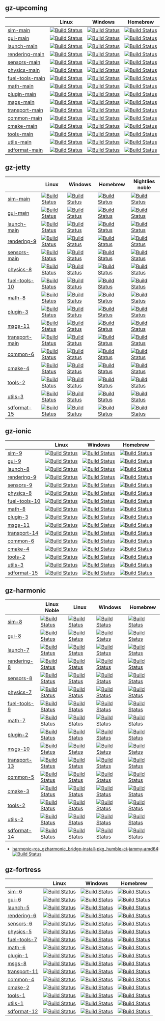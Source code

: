 ## gz-__upcoming__
| | Linux | Windows | Homebrew |
|-|-|-|-|
| [sim-main][sim-main-repo] | [![Build Status][sim-main-Linux-badge]][sim-main-Linux] | [![Build Status][sim-main-Windows-badge]][sim-main-Windows] | [![Build Status][sim-main-Homebrew-badge]][sim-main-Homebrew] | [![Build Status][sim-main-Nightlies noble-badge]][sim-main-Nightlies noble] |
| [gui-main][gui-main-repo] | [![Build Status][gui-main-Linux-badge]][gui-main-Linux] | [![Build Status][gui-main-Windows-badge]][gui-main-Windows] | [![Build Status][gui-main-Homebrew-badge]][gui-main-Homebrew] | [![Build Status][gui-main-Nightlies noble-badge]][gui-main-Nightlies noble] |
| [launch-main][launch-main-repo] | [![Build Status][launch-main-Linux-badge]][launch-main-Linux] | [![Build Status][launch-main-Windows-badge]][launch-main-Windows] | [![Build Status][launch-main-Homebrew-badge]][launch-main-Homebrew] | [![Build Status][launch-main-Nightlies noble-badge]][launch-main-Nightlies noble] |
| [rendering-main][rendering-main-repo] | [![Build Status][rendering-main-Linux-badge]][rendering-main-Linux] | [![Build Status][rendering-main-Windows-badge]][rendering-main-Windows] | [![Build Status][rendering-main-Homebrew-badge]][rendering-main-Homebrew] | [![Build Status][rendering-main-Nightlies noble-badge]][rendering-main-Nightlies noble] |
| [sensors-main][sensors-main-repo] | [![Build Status][sensors-main-Linux-badge]][sensors-main-Linux] | [![Build Status][sensors-main-Windows-badge]][sensors-main-Windows] | [![Build Status][sensors-main-Homebrew-badge]][sensors-main-Homebrew] | [![Build Status][sensors-main-Nightlies noble-badge]][sensors-main-Nightlies noble] |
| [physics-main][physics-main-repo] | [![Build Status][physics-main-Linux-badge]][physics-main-Linux] | [![Build Status][physics-main-Windows-badge]][physics-main-Windows] | [![Build Status][physics-main-Homebrew-badge]][physics-main-Homebrew] | [![Build Status][physics-main-Nightlies noble-badge]][physics-main-Nightlies noble] |
| [fuel-tools-main][fuel-tools-main-repo] | [![Build Status][fuel-tools-main-Linux-badge]][fuel-tools-main-Linux] | [![Build Status][fuel-tools-main-Windows-badge]][fuel-tools-main-Windows] | [![Build Status][fuel-tools-main-Homebrew-badge]][fuel-tools-main-Homebrew] | [![Build Status][fuel-tools-main-Nightlies noble-badge]][fuel-tools-main-Nightlies noble] |
| [math-main][math-main-repo] | [![Build Status][math-main-Linux-badge]][math-main-Linux] | [![Build Status][math-main-Windows-badge]][math-main-Windows] | [![Build Status][math-main-Homebrew-badge]][math-main-Homebrew] | [![Build Status][math-main-Nightlies noble-badge]][math-main-Nightlies noble] |
| [plugin-main][plugin-main-repo] | [![Build Status][plugin-main-Linux-badge]][plugin-main-Linux] | [![Build Status][plugin-main-Windows-badge]][plugin-main-Windows] | [![Build Status][plugin-main-Homebrew-badge]][plugin-main-Homebrew] | [![Build Status][plugin-main-Nightlies noble-badge]][plugin-main-Nightlies noble] |
| [msgs-main][msgs-main-repo] | [![Build Status][msgs-main-Linux-badge]][msgs-main-Linux] | [![Build Status][msgs-main-Windows-badge]][msgs-main-Windows] | [![Build Status][msgs-main-Homebrew-badge]][msgs-main-Homebrew] | [![Build Status][msgs-main-Nightlies noble-badge]][msgs-main-Nightlies noble] |
| [transport-main][transport-main-repo] | [![Build Status][transport-main-Linux-badge]][transport-main-Linux] | [![Build Status][transport-main-Windows-badge]][transport-main-Windows] | [![Build Status][transport-main-Homebrew-badge]][transport-main-Homebrew] | [![Build Status][transport-main-Nightlies noble-badge]][transport-main-Nightlies noble] |
| [common-main][common-main-repo] | [![Build Status][common-main-Linux-badge]][common-main-Linux] | [![Build Status][common-main-Windows-badge]][common-main-Windows] | [![Build Status][common-main-Homebrew-badge]][common-main-Homebrew] | [![Build Status][common-main-Nightlies noble-badge]][common-main-Nightlies noble] |
| [cmake-main][cmake-main-repo] | [![Build Status][cmake-main-Linux-badge]][cmake-main-Linux] | [![Build Status][cmake-main-Windows-badge]][cmake-main-Windows] | [![Build Status][cmake-main-Homebrew-badge]][cmake-main-Homebrew] | [![Build Status][cmake-main-Nightlies noble-badge]][cmake-main-Nightlies noble] |
| [tools-main][tools-main-repo] | [![Build Status][tools-main-Linux-badge]][tools-main-Linux] | [![Build Status][tools-main-Windows-badge]][tools-main-Windows] | [![Build Status][tools-main-Homebrew-badge]][tools-main-Homebrew] | [![Build Status][tools-main-Nightlies noble-badge]][tools-main-Nightlies noble] |
| [utils-main][utils-main-repo] | [![Build Status][utils-main-Linux-badge]][utils-main-Linux] | [![Build Status][utils-main-Windows-badge]][utils-main-Windows] | [![Build Status][utils-main-Homebrew-badge]][utils-main-Homebrew] | [![Build Status][utils-main-Nightlies noble-badge]][utils-main-Nightlies noble] |
| [sdformat-main][sdformat-main-repo] | [![Build Status][sdformat-main-Linux-badge]][sdformat-main-Linux] | [![Build Status][sdformat-main-Windows-badge]][sdformat-main-Windows] | [![Build Status][sdformat-main-Homebrew-badge]][sdformat-main-Homebrew] | [![Build Status][sdformat-main-Nightlies noble-badge]][sdformat-main-Nightlies noble] |

## gz-jetty
| | Linux | Windows | Homebrew | Nightlies noble |
|-|-|-|-|-|
| [sim-main][sim-main-repo] | [![Build Status][sim-main-Linux-badge]][sim-main-Linux] | [![Build Status][sim-main-Windows-badge]][sim-main-Windows] | [![Build Status][sim-main-Homebrew-badge]][sim-main-Homebrew] | [![Build Status][gz-sim10-Nightlies noble-badge]][gz-sim10-Nightlies noble] |
| [gui-main][gui-main-repo] | [![Build Status][gui-main-Linux-badge]][gui-main-Linux] | [![Build Status][gui-main-Windows-badge]][gui-main-Windows] | [![Build Status][gui-main-Homebrew-badge]][gui-main-Homebrew] | [![Build Status][gz-gui10-Nightlies noble-badge]][gz-gui10-Nightlies noble] |
| [launch-main][launch-main-repo] | [![Build Status][launch-main-Linux-badge]][launch-main-Linux] | [![Build Status][launch-main-Windows-badge]][launch-main-Windows] | [![Build Status][launch-main-Homebrew-badge]][launch-main-Homebrew] | [![Build Status][gz-launch9-Nightlies noble-badge]][gz-launch9-Nightlies noble] |
| [rendering-9][rendering-9-repo] | [![Build Status][rendering-9-Linux-badge]][rendering-9-Linux] | [![Build Status][rendering-9-Windows-badge]][rendering-9-Windows] | [![Build Status][rendering-9-Homebrew-badge]][rendering-9-Homebrew] | [![Build Status][gz-rendering9-Nightlies noble-badge]][gz-rendering9-Nightlies noble] |
| [sensors-main][sensors-main-repo] | [![Build Status][sensors-main-Linux-badge]][sensors-main-Linux] | [![Build Status][sensors-main-Windows-badge]][sensors-main-Windows] | [![Build Status][sensors-main-Homebrew-badge]][sensors-main-Homebrew] | [![Build Status][gz-sensors10-Nightlies noble-badge]][gz-sensors10-Nightlies noble] |
| [physics-8][physics-8-repo] | [![Build Status][physics-8-Linux-badge]][physics-8-Linux] | [![Build Status][physics-8-Windows-badge]][physics-8-Windows] | [![Build Status][physics-8-Homebrew-badge]][physics-8-Homebrew] | [![Build Status][gz-physics8-Nightlies noble-badge]][gz-physics8-Nightlies noble] |
| [fuel-tools-10][fuel-tools-10-repo] | [![Build Status][fuel-tools-10-Linux-badge]][fuel-tools-10-Linux] | [![Build Status][fuel-tools-10-Windows-badge]][fuel-tools-10-Windows] | [![Build Status][fuel-tools-10-Homebrew-badge]][fuel-tools-10-Homebrew] | [![Build Status][gz-fuel-tools10-Nightlies noble-badge]][gz-fuel-tools10-Nightlies noble] |
| [math-8][math-8-repo] | [![Build Status][math-8-Linux-badge]][math-8-Linux] | [![Build Status][math-8-Windows-badge]][math-8-Windows] | [![Build Status][math-8-Homebrew-badge]][math-8-Homebrew] | [![Build Status][gz-math8-Nightlies noble-badge]][gz-math8-Nightlies noble] |
| [plugin-3][plugin-3-repo] | [![Build Status][plugin-3-Linux-badge]][plugin-3-Linux] | [![Build Status][plugin-3-Windows-badge]][plugin-3-Windows] | [![Build Status][plugin-3-Homebrew-badge]][plugin-3-Homebrew] | [![Build Status][gz-plugin3-Nightlies noble-badge]][gz-plugin3-Nightlies noble] |
| [msgs-11][msgs-11-repo] | [![Build Status][msgs-11-Linux-badge]][msgs-11-Linux] | [![Build Status][msgs-11-Windows-badge]][msgs-11-Windows] | [![Build Status][msgs-11-Homebrew-badge]][msgs-11-Homebrew] | [![Build Status][gz-msgs11-Nightlies noble-badge]][gz-msgs11-Nightlies noble] |
| [transport-main][transport-main-repo] | [![Build Status][transport-main-Linux-badge]][transport-main-Linux] | [![Build Status][transport-main-Windows-badge]][transport-main-Windows] | [![Build Status][transport-main-Homebrew-badge]][transport-main-Homebrew] | [![Build Status][gz-transport15-Nightlies noble-badge]][gz-transport15-Nightlies noble] |
| [common-6][common-6-repo] | [![Build Status][common-6-Linux-badge]][common-6-Linux] | [![Build Status][common-6-Windows-badge]][common-6-Windows] | [![Build Status][common-6-Homebrew-badge]][common-6-Homebrew] | [![Build Status][gz-common6-Nightlies noble-badge]][gz-common6-Nightlies noble] |
| [cmake-4][cmake-4-repo] | [![Build Status][cmake-4-Linux-badge]][cmake-4-Linux] | [![Build Status][cmake-4-Windows-badge]][cmake-4-Windows] | [![Build Status][cmake-4-Homebrew-badge]][cmake-4-Homebrew] | [![Build Status][gz-cmake4-Nightlies noble-badge]][gz-cmake4-Nightlies noble] |
| [tools-2][tools-2-repo] | [![Build Status][tools-2-Linux-badge]][tools-2-Linux] | [![Build Status][tools-2-Windows-badge]][tools-2-Windows] | [![Build Status][tools-2-Homebrew-badge]][tools-2-Homebrew] | [![Build Status][gz-tools2-Nightlies noble-badge]][gz-tools2-Nightlies noble] |
| [utils-3][utils-3-repo] | [![Build Status][utils-3-Linux-badge]][utils-3-Linux] | [![Build Status][utils-3-Windows-badge]][utils-3-Windows] | [![Build Status][utils-3-Homebrew-badge]][utils-3-Homebrew] | [![Build Status][gz-utils3-Nightlies noble-badge]][gz-utils3-Nightlies noble] |
| [sdformat-15][sdformat-15-repo] | [![Build Status][sdformat-15-Linux-badge]][sdformat-15-Linux] | [![Build Status][sdformat-15-Windows-badge]][sdformat-15-Windows] | [![Build Status][sdformat-15-Homebrew-badge]][sdformat-15-Homebrew] | [![Build Status][sdformat15-Nightlies noble-badge]][sdformat15-Nightlies noble] |

## gz-ionic
| | Linux | Windows | Homebrew |
|-|-|-|-|
| [sim-9][sim-9-repo] | [![Build Status][sim-9-Linux-badge]][sim-9-Linux] | [![Build Status][sim-9-Windows-badge]][sim-9-Windows] | [![Build Status][sim-9-Homebrew-badge]][sim-9-Homebrew] | [![Build Status][sim-9-Nightlies noble-badge]][sim-9-Nightlies noble] |
| [gui-9][gui-9-repo] | [![Build Status][gui-9-Linux-badge]][gui-9-Linux] | [![Build Status][gui-9-Windows-badge]][gui-9-Windows] | [![Build Status][gui-9-Homebrew-badge]][gui-9-Homebrew] | [![Build Status][gui-9-Nightlies noble-badge]][gui-9-Nightlies noble] |
| [launch-8][launch-8-repo] | [![Build Status][launch-8-Linux-badge]][launch-8-Linux] | [![Build Status][launch-8-Windows-badge]][launch-8-Windows] | [![Build Status][launch-8-Homebrew-badge]][launch-8-Homebrew] | [![Build Status][launch-8-Nightlies noble-badge]][launch-8-Nightlies noble] |
| [rendering-9][rendering-9-repo] | [![Build Status][rendering-9-Linux-badge]][rendering-9-Linux] | [![Build Status][rendering-9-Windows-badge]][rendering-9-Windows] | [![Build Status][rendering-9-Homebrew-badge]][rendering-9-Homebrew] | [![Build Status][rendering-9-Nightlies noble-badge]][rendering-9-Nightlies noble] |
| [sensors-9][sensors-9-repo] | [![Build Status][sensors-9-Linux-badge]][sensors-9-Linux] | [![Build Status][sensors-9-Windows-badge]][sensors-9-Windows] | [![Build Status][sensors-9-Homebrew-badge]][sensors-9-Homebrew] | [![Build Status][sensors-9-Nightlies noble-badge]][sensors-9-Nightlies noble] |
| [physics-8][physics-8-repo] | [![Build Status][physics-8-Linux-badge]][physics-8-Linux] | [![Build Status][physics-8-Windows-badge]][physics-8-Windows] | [![Build Status][physics-8-Homebrew-badge]][physics-8-Homebrew] | [![Build Status][physics-8-Nightlies noble-badge]][physics-8-Nightlies noble] |
| [fuel-tools-10][fuel-tools-10-repo] | [![Build Status][fuel-tools-10-Linux-badge]][fuel-tools-10-Linux] | [![Build Status][fuel-tools-10-Windows-badge]][fuel-tools-10-Windows] | [![Build Status][fuel-tools-10-Homebrew-badge]][fuel-tools-10-Homebrew] | [![Build Status][fuel-tools-10-Nightlies noble-badge]][fuel-tools-10-Nightlies noble] |
| [math-8][math-8-repo] | [![Build Status][math-8-Linux-badge]][math-8-Linux] | [![Build Status][math-8-Windows-badge]][math-8-Windows] | [![Build Status][math-8-Homebrew-badge]][math-8-Homebrew] | [![Build Status][math-8-Nightlies noble-badge]][math-8-Nightlies noble] |
| [plugin-3][plugin-3-repo] | [![Build Status][plugin-3-Linux-badge]][plugin-3-Linux] | [![Build Status][plugin-3-Windows-badge]][plugin-3-Windows] | [![Build Status][plugin-3-Homebrew-badge]][plugin-3-Homebrew] | [![Build Status][plugin-3-Nightlies noble-badge]][plugin-3-Nightlies noble] |
| [msgs-11][msgs-11-repo] | [![Build Status][msgs-11-Linux-badge]][msgs-11-Linux] | [![Build Status][msgs-11-Windows-badge]][msgs-11-Windows] | [![Build Status][msgs-11-Homebrew-badge]][msgs-11-Homebrew] | [![Build Status][msgs-11-Nightlies noble-badge]][msgs-11-Nightlies noble] |
| [transport-14][transport-14-repo] | [![Build Status][transport-14-Linux-badge]][transport-14-Linux] | [![Build Status][transport-14-Windows-badge]][transport-14-Windows] | [![Build Status][transport-14-Homebrew-badge]][transport-14-Homebrew] | [![Build Status][transport-14-Nightlies noble-badge]][transport-14-Nightlies noble] |
| [common-6][common-6-repo] | [![Build Status][common-6-Linux-badge]][common-6-Linux] | [![Build Status][common-6-Windows-badge]][common-6-Windows] | [![Build Status][common-6-Homebrew-badge]][common-6-Homebrew] | [![Build Status][common-6-Nightlies noble-badge]][common-6-Nightlies noble] |
| [cmake-4][cmake-4-repo] | [![Build Status][cmake-4-Linux-badge]][cmake-4-Linux] | [![Build Status][cmake-4-Windows-badge]][cmake-4-Windows] | [![Build Status][cmake-4-Homebrew-badge]][cmake-4-Homebrew] | [![Build Status][cmake-4-Nightlies noble-badge]][cmake-4-Nightlies noble] |
| [tools-2][tools-2-repo] | [![Build Status][tools-2-Linux-badge]][tools-2-Linux] | [![Build Status][tools-2-Windows-badge]][tools-2-Windows] | [![Build Status][tools-2-Homebrew-badge]][tools-2-Homebrew] | [![Build Status][tools-2-Nightlies noble-badge]][tools-2-Nightlies noble] |
| [utils-3][utils-3-repo] | [![Build Status][utils-3-Linux-badge]][utils-3-Linux] | [![Build Status][utils-3-Windows-badge]][utils-3-Windows] | [![Build Status][utils-3-Homebrew-badge]][utils-3-Homebrew] | [![Build Status][utils-3-Nightlies noble-badge]][utils-3-Nightlies noble] |
| [sdformat-15][sdformat-15-repo] | [![Build Status][sdformat-15-Linux-badge]][sdformat-15-Linux] | [![Build Status][sdformat-15-Windows-badge]][sdformat-15-Windows] | [![Build Status][sdformat-15-Homebrew-badge]][sdformat-15-Homebrew] | [![Build Status][sdformat-15-Nightlies noble-badge]][sdformat-15-Nightlies noble] |

## gz-harmonic
| | Linux Noble | Linux | Windows | Homebrew |
|-|-|-|-|-|
| [sim-8][sim-8-repo] | [![Build Status][sim-8-Linux Noble-badge]][sim-8-Linux Noble] | [![Build Status][sim-8-Linux-badge]][sim-8-Linux] | [![Build Status][sim-8-Windows-badge]][sim-8-Windows] | [![Build Status][sim-8-Homebrew-badge]][sim-8-Homebrew] | [![Build Status][sim-8-Nightlies noble-badge]][sim-8-Nightlies noble] |
| [gui-8][gui-8-repo] | [![Build Status][gui-8-Linux Noble-badge]][gui-8-Linux Noble] | [![Build Status][gui-8-Linux-badge]][gui-8-Linux] | [![Build Status][gui-8-Windows-badge]][gui-8-Windows] | [![Build Status][gui-8-Homebrew-badge]][gui-8-Homebrew] | [![Build Status][gui-8-Nightlies noble-badge]][gui-8-Nightlies noble] |
| [launch-7][launch-7-repo] | [![Build Status][launch-7-Linux Noble-badge]][launch-7-Linux Noble] | [![Build Status][launch-7-Linux-badge]][launch-7-Linux] | [![Build Status][launch-7-Windows-badge]][launch-7-Windows] | [![Build Status][launch-7-Homebrew-badge]][launch-7-Homebrew] | [![Build Status][launch-7-Nightlies noble-badge]][launch-7-Nightlies noble] |
| [rendering-8][rendering-8-repo] | [![Build Status][rendering-8-Linux Noble-badge]][rendering-8-Linux Noble] | [![Build Status][rendering-8-Linux-badge]][rendering-8-Linux] | [![Build Status][rendering-8-Windows-badge]][rendering-8-Windows] | [![Build Status][rendering-8-Homebrew-badge]][rendering-8-Homebrew] | [![Build Status][rendering-8-Nightlies noble-badge]][rendering-8-Nightlies noble] |
| [sensors-8][sensors-8-repo] | [![Build Status][sensors-8-Linux Noble-badge]][sensors-8-Linux Noble] | [![Build Status][sensors-8-Linux-badge]][sensors-8-Linux] | [![Build Status][sensors-8-Windows-badge]][sensors-8-Windows] | [![Build Status][sensors-8-Homebrew-badge]][sensors-8-Homebrew] | [![Build Status][sensors-8-Nightlies noble-badge]][sensors-8-Nightlies noble] |
| [physics-7][physics-7-repo] | [![Build Status][physics-7-Linux Noble-badge]][physics-7-Linux Noble] | [![Build Status][physics-7-Linux-badge]][physics-7-Linux] | [![Build Status][physics-7-Windows-badge]][physics-7-Windows] | [![Build Status][physics-7-Homebrew-badge]][physics-7-Homebrew] | [![Build Status][physics-7-Nightlies noble-badge]][physics-7-Nightlies noble] |
| [fuel-tools-9][fuel-tools-9-repo] | [![Build Status][fuel-tools-9-Linux Noble-badge]][fuel-tools-9-Linux Noble] | [![Build Status][fuel-tools-9-Linux-badge]][fuel-tools-9-Linux] | [![Build Status][fuel-tools-9-Windows-badge]][fuel-tools-9-Windows] | [![Build Status][fuel-tools-9-Homebrew-badge]][fuel-tools-9-Homebrew] | [![Build Status][fuel-tools-9-Nightlies noble-badge]][fuel-tools-9-Nightlies noble] |
| [math-7][math-7-repo] | [![Build Status][math-7-Linux Noble-badge]][math-7-Linux Noble] | [![Build Status][math-7-Linux-badge]][math-7-Linux] | [![Build Status][math-7-Windows-badge]][math-7-Windows] | [![Build Status][math-7-Homebrew-badge]][math-7-Homebrew] | [![Build Status][math-7-Nightlies noble-badge]][math-7-Nightlies noble] |
| [plugin-2][plugin-2-repo] | [![Build Status][plugin-2-Linux Noble-badge]][plugin-2-Linux Noble] | [![Build Status][plugin-2-Linux-badge]][plugin-2-Linux] | [![Build Status][plugin-2-Windows-badge]][plugin-2-Windows] | [![Build Status][plugin-2-Homebrew-badge]][plugin-2-Homebrew] | [![Build Status][plugin-2-Nightlies noble-badge]][plugin-2-Nightlies noble] |
| [msgs-10][msgs-10-repo] | [![Build Status][msgs-10-Linux Noble-badge]][msgs-10-Linux Noble] | [![Build Status][msgs-10-Linux-badge]][msgs-10-Linux] | [![Build Status][msgs-10-Windows-badge]][msgs-10-Windows] | [![Build Status][msgs-10-Homebrew-badge]][msgs-10-Homebrew] | [![Build Status][msgs-10-Nightlies noble-badge]][msgs-10-Nightlies noble] |
| [transport-13][transport-13-repo] | [![Build Status][transport-13-Linux Noble-badge]][transport-13-Linux Noble] | [![Build Status][transport-13-Linux-badge]][transport-13-Linux] | [![Build Status][transport-13-Windows-badge]][transport-13-Windows] | [![Build Status][transport-13-Homebrew-badge]][transport-13-Homebrew] | [![Build Status][transport-13-Nightlies noble-badge]][transport-13-Nightlies noble] |
| [common-5][common-5-repo] | [![Build Status][common-5-Linux Noble-badge]][common-5-Linux Noble] | [![Build Status][common-5-Linux-badge]][common-5-Linux] | [![Build Status][common-5-Windows-badge]][common-5-Windows] | [![Build Status][common-5-Homebrew-badge]][common-5-Homebrew] | [![Build Status][common-5-Nightlies noble-badge]][common-5-Nightlies noble] |
| [cmake-3][cmake-3-repo] | [![Build Status][cmake-3-Linux Noble-badge]][cmake-3-Linux Noble] | [![Build Status][cmake-3-Linux-badge]][cmake-3-Linux] | [![Build Status][cmake-3-Windows-badge]][cmake-3-Windows] | [![Build Status][cmake-3-Homebrew-badge]][cmake-3-Homebrew] | [![Build Status][cmake-3-Nightlies noble-badge]][cmake-3-Nightlies noble] |
| [tools-2][tools-2-repo] | [![Build Status][tools-2-Linux Noble-badge]][tools-2-Linux Noble] | [![Build Status][tools-2-Linux-badge]][tools-2-Linux] | [![Build Status][tools-2-Windows-badge]][tools-2-Windows] | [![Build Status][tools-2-Homebrew-badge]][tools-2-Homebrew] | [![Build Status][tools-2-Nightlies noble-badge]][tools-2-Nightlies noble] |
| [utils-2][utils-2-repo] | [![Build Status][utils-2-Linux Noble-badge]][utils-2-Linux Noble] | [![Build Status][utils-2-Linux-badge]][utils-2-Linux] | [![Build Status][utils-2-Windows-badge]][utils-2-Windows] | [![Build Status][utils-2-Homebrew-badge]][utils-2-Homebrew] | [![Build Status][utils-2-Nightlies noble-badge]][utils-2-Nightlies noble] |
| [sdformat-14][sdformat-14-repo] | [![Build Status][sdformat-14-Linux Noble-badge]][sdformat-14-Linux Noble] | [![Build Status][sdformat-14-Linux-badge]][sdformat-14-Linux] | [![Build Status][sdformat-14-Windows-badge]][sdformat-14-Windows] | [![Build Status][sdformat-14-Homebrew-badge]][sdformat-14-Homebrew] | [![Build Status][sdformat-14-Nightlies noble-badge]][sdformat-14-Nightlies noble] |

* [harmonic-ros_gzharmonic_bridge-install-pkg_humble-ci-jammy-amd64][harmonic-ros_gzharmonic_bridge-install-pkg_humble-ci-jammy-amd64-repo]: [![Build Status][harmonic-ros_gzharmonic_bridge-install-pkg_humble-ci-jammy-amd64-badge]][harmonic-ros_gzharmonic_bridge-install-pkg_humble-ci-jammy-amd64-job]
## gz-fortress
| | Linux | Windows | Homebrew |
|-|-|-|-|
| [sim-6][sim-6-repo] | [![Build Status][sim-6-Linux-badge]][sim-6-Linux] | [![Build Status][sim-6-Windows-badge]][sim-6-Windows] | [![Build Status][sim-6-Homebrew-badge]][sim-6-Homebrew] | [![Build Status][sim-6-Nightlies noble-badge]][sim-6-Nightlies noble] |
| [gui-6][gui-6-repo] | [![Build Status][gui-6-Linux-badge]][gui-6-Linux] | [![Build Status][gui-6-Windows-badge]][gui-6-Windows] | [![Build Status][gui-6-Homebrew-badge]][gui-6-Homebrew] | [![Build Status][gui-6-Nightlies noble-badge]][gui-6-Nightlies noble] |
| [launch-5][launch-5-repo] | [![Build Status][launch-5-Linux-badge]][launch-5-Linux] | [![Build Status][launch-5-Windows-badge]][launch-5-Windows] | [![Build Status][launch-5-Homebrew-badge]][launch-5-Homebrew] | [![Build Status][launch-5-Nightlies noble-badge]][launch-5-Nightlies noble] |
| [rendering-6][rendering-6-repo] | [![Build Status][rendering-6-Linux-badge]][rendering-6-Linux] | [![Build Status][rendering-6-Windows-badge]][rendering-6-Windows] | [![Build Status][rendering-6-Homebrew-badge]][rendering-6-Homebrew] | [![Build Status][rendering-6-Nightlies noble-badge]][rendering-6-Nightlies noble] |
| [sensors-6][sensors-6-repo] | [![Build Status][sensors-6-Linux-badge]][sensors-6-Linux] | [![Build Status][sensors-6-Windows-badge]][sensors-6-Windows] | [![Build Status][sensors-6-Homebrew-badge]][sensors-6-Homebrew] | [![Build Status][sensors-6-Nightlies noble-badge]][sensors-6-Nightlies noble] |
| [physics-5][physics-5-repo] | [![Build Status][physics-5-Linux-badge]][physics-5-Linux] | [![Build Status][physics-5-Windows-badge]][physics-5-Windows] | [![Build Status][physics-5-Homebrew-badge]][physics-5-Homebrew] | [![Build Status][physics-5-Nightlies noble-badge]][physics-5-Nightlies noble] |
| [fuel-tools-7][fuel-tools-7-repo] | [![Build Status][fuel-tools-7-Linux-badge]][fuel-tools-7-Linux] | [![Build Status][fuel-tools-7-Windows-badge]][fuel-tools-7-Windows] | [![Build Status][fuel-tools-7-Homebrew-badge]][fuel-tools-7-Homebrew] | [![Build Status][fuel-tools-7-Nightlies noble-badge]][fuel-tools-7-Nightlies noble] |
| [math-6][math-6-repo] | [![Build Status][math-6-Linux-badge]][math-6-Linux] | [![Build Status][math-6-Windows-badge]][math-6-Windows] | [![Build Status][math-6-Homebrew-badge]][math-6-Homebrew] | [![Build Status][math-6-Nightlies noble-badge]][math-6-Nightlies noble] |
| [plugin-1][plugin-1-repo] | [![Build Status][plugin-1-Linux-badge]][plugin-1-Linux] | [![Build Status][plugin-1-Windows-badge]][plugin-1-Windows] | [![Build Status][plugin-1-Homebrew-badge]][plugin-1-Homebrew] | [![Build Status][plugin-1-Nightlies noble-badge]][plugin-1-Nightlies noble] |
| [msgs-8][msgs-8-repo] | [![Build Status][msgs-8-Linux-badge]][msgs-8-Linux] | [![Build Status][msgs-8-Windows-badge]][msgs-8-Windows] | [![Build Status][msgs-8-Homebrew-badge]][msgs-8-Homebrew] | [![Build Status][msgs-8-Nightlies noble-badge]][msgs-8-Nightlies noble] |
| [transport-11][transport-11-repo] | [![Build Status][transport-11-Linux-badge]][transport-11-Linux] | [![Build Status][transport-11-Windows-badge]][transport-11-Windows] | [![Build Status][transport-11-Homebrew-badge]][transport-11-Homebrew] | [![Build Status][transport-11-Nightlies noble-badge]][transport-11-Nightlies noble] |
| [common-4][common-4-repo] | [![Build Status][common-4-Linux-badge]][common-4-Linux] | [![Build Status][common-4-Windows-badge]][common-4-Windows] | [![Build Status][common-4-Homebrew-badge]][common-4-Homebrew] | [![Build Status][common-4-Nightlies noble-badge]][common-4-Nightlies noble] |
| [cmake-2][cmake-2-repo] | [![Build Status][cmake-2-Linux-badge]][cmake-2-Linux] | [![Build Status][cmake-2-Windows-badge]][cmake-2-Windows] | [![Build Status][cmake-2-Homebrew-badge]][cmake-2-Homebrew] | [![Build Status][cmake-2-Nightlies noble-badge]][cmake-2-Nightlies noble] |
| [tools-1][tools-1-repo] | [![Build Status][tools-1-Linux-badge]][tools-1-Linux] | [![Build Status][tools-1-Windows-badge]][tools-1-Windows] | [![Build Status][tools-1-Homebrew-badge]][tools-1-Homebrew] | [![Build Status][tools-1-Nightlies noble-badge]][tools-1-Nightlies noble] |
| [utils-1][utils-1-repo] | [![Build Status][utils-1-Linux-badge]][utils-1-Linux] | [![Build Status][utils-1-Windows-badge]][utils-1-Windows] | [![Build Status][utils-1-Homebrew-badge]][utils-1-Homebrew] | [![Build Status][utils-1-Nightlies noble-badge]][utils-1-Nightlies noble] |
| [sdformat-12][sdformat-12-repo] | [![Build Status][sdformat-12-Linux-badge]][sdformat-12-Linux] | [![Build Status][sdformat-12-Windows-badge]][sdformat-12-Windows] | [![Build Status][sdformat-12-Homebrew-badge]][sdformat-12-Homebrew] | [![Build Status][sdformat-12-Nightlies noble-badge]][sdformat-12-Nightlies noble] |

[sim-main-repo]: https://github.com/gazebosim/gz-sim
[sim-main-Linux]: https://build.osrfoundation.org/job/gz_sim-ci-main-noble-amd64
[sim-main-Linux-badge]: https://build.osrfoundation.org/buildStatus/icon?job=gz_sim-ci-main-noble-amd64
[sim-main-Windows]: https://build.osrfoundation.org/job/gz_sim-main-cnlwin
[sim-main-Windows-badge]: https://build.osrfoundation.org/buildStatus/icon?job=gz_sim-main-cnlwin
[sim-main-Homebrew]: https://build.osrfoundation.org/job/gz_sim-ci-main-homebrew-amd64
[sim-main-Homebrew-badge]: https://build.osrfoundation.org/buildStatus/icon?job=gz_sim-ci-main-homebrew-amd64
[sim-main-Nightlies noble]: https://build.osrfoundation.org/job/Untracked-Job
[sim-main-Nightlies noble-badge]: https://build.osrfoundation.org/buildStatus/icon?job=Untracked-Job
[gui-main-repo]: https://github.com/gazebosim/gz-gui
[gui-main-Linux]: https://build.osrfoundation.org/job/gz_gui-ci-main-noble-amd64
[gui-main-Linux-badge]: https://build.osrfoundation.org/buildStatus/icon?job=gz_gui-ci-main-noble-amd64
[gui-main-Windows]: https://build.osrfoundation.org/job/gz_gui-main-cnlwin
[gui-main-Windows-badge]: https://build.osrfoundation.org/buildStatus/icon?job=gz_gui-main-cnlwin
[gui-main-Homebrew]: https://build.osrfoundation.org/job/gz_gui-ci-main-homebrew-amd64
[gui-main-Homebrew-badge]: https://build.osrfoundation.org/buildStatus/icon?job=gz_gui-ci-main-homebrew-amd64
[gui-main-Nightlies noble]: https://build.osrfoundation.org/job/Untracked-Job
[gui-main-Nightlies noble-badge]: https://build.osrfoundation.org/buildStatus/icon?job=Untracked-Job
[launch-main-repo]: https://github.com/gazebosim/gz-launch
[launch-main-Linux]: https://build.osrfoundation.org/job/gz_launch-ci-main-noble-amd64
[launch-main-Linux-badge]: https://build.osrfoundation.org/buildStatus/icon?job=gz_launch-ci-main-noble-amd64
[launch-main-Windows]: https://build.osrfoundation.org/job/gz_launch-main-cnlwin
[launch-main-Windows-badge]: https://build.osrfoundation.org/buildStatus/icon?job=gz_launch-main-cnlwin
[launch-main-Homebrew]: https://build.osrfoundation.org/job/gz_launch-ci-main-homebrew-amd64
[launch-main-Homebrew-badge]: https://build.osrfoundation.org/buildStatus/icon?job=gz_launch-ci-main-homebrew-amd64
[launch-main-Nightlies noble]: https://build.osrfoundation.org/job/Untracked-Job
[launch-main-Nightlies noble-badge]: https://build.osrfoundation.org/buildStatus/icon?job=Untracked-Job
[rendering-main-repo]: https://github.com/gazebosim/gz-rendering
[rendering-main-Linux]: https://build.osrfoundation.org/job/gz_rendering-ci-main-noble-amd64
[rendering-main-Linux-badge]: https://build.osrfoundation.org/buildStatus/icon?job=gz_rendering-ci-main-noble-amd64
[rendering-main-Windows]: https://build.osrfoundation.org/job/gz_rendering-main-cnlwin
[rendering-main-Windows-badge]: https://build.osrfoundation.org/buildStatus/icon?job=gz_rendering-main-cnlwin
[rendering-main-Homebrew]: https://build.osrfoundation.org/job/gz_rendering-ci-main-homebrew-amd64
[rendering-main-Homebrew-badge]: https://build.osrfoundation.org/buildStatus/icon?job=gz_rendering-ci-main-homebrew-amd64
[rendering-main-Nightlies noble]: https://build.osrfoundation.org/job/Untracked-Job
[rendering-main-Nightlies noble-badge]: https://build.osrfoundation.org/buildStatus/icon?job=Untracked-Job
[sensors-main-repo]: https://github.com/gazebosim/gz-sensors
[sensors-main-Linux]: https://build.osrfoundation.org/job/gz_sensors-ci-main-noble-amd64
[sensors-main-Linux-badge]: https://build.osrfoundation.org/buildStatus/icon?job=gz_sensors-ci-main-noble-amd64
[sensors-main-Windows]: https://build.osrfoundation.org/job/gz_sensors-main-cnlwin
[sensors-main-Windows-badge]: https://build.osrfoundation.org/buildStatus/icon?job=gz_sensors-main-cnlwin
[sensors-main-Homebrew]: https://build.osrfoundation.org/job/gz_sensors-ci-main-homebrew-amd64
[sensors-main-Homebrew-badge]: https://build.osrfoundation.org/buildStatus/icon?job=gz_sensors-ci-main-homebrew-amd64
[sensors-main-Nightlies noble]: https://build.osrfoundation.org/job/Untracked-Job
[sensors-main-Nightlies noble-badge]: https://build.osrfoundation.org/buildStatus/icon?job=Untracked-Job
[physics-main-repo]: https://github.com/gazebosim/gz-physics
[physics-main-Linux]: https://build.osrfoundation.org/job/gz_physics-ci-main-noble-amd64
[physics-main-Linux-badge]: https://build.osrfoundation.org/buildStatus/icon?job=gz_physics-ci-main-noble-amd64
[physics-main-Windows]: https://build.osrfoundation.org/job/gz_physics-main-cnlwin
[physics-main-Windows-badge]: https://build.osrfoundation.org/buildStatus/icon?job=gz_physics-main-cnlwin
[physics-main-Homebrew]: https://build.osrfoundation.org/job/gz_physics-ci-main-homebrew-amd64
[physics-main-Homebrew-badge]: https://build.osrfoundation.org/buildStatus/icon?job=gz_physics-ci-main-homebrew-amd64
[physics-main-Nightlies noble]: https://build.osrfoundation.org/job/Untracked-Job
[physics-main-Nightlies noble-badge]: https://build.osrfoundation.org/buildStatus/icon?job=Untracked-Job
[fuel-tools-main-repo]: https://github.com/gazebosim/gz-fuel-tools
[fuel-tools-main-Linux]: https://build.osrfoundation.org/job/gz_fuel_tools-ci-main-noble-amd64
[fuel-tools-main-Linux-badge]: https://build.osrfoundation.org/buildStatus/icon?job=gz_fuel_tools-ci-main-noble-amd64
[fuel-tools-main-Windows]: https://build.osrfoundation.org/job/gz_fuel_tools-main-cnlwin
[fuel-tools-main-Windows-badge]: https://build.osrfoundation.org/buildStatus/icon?job=gz_fuel_tools-main-cnlwin
[fuel-tools-main-Homebrew]: https://build.osrfoundation.org/job/gz_fuel_tools-ci-main-homebrew-amd64
[fuel-tools-main-Homebrew-badge]: https://build.osrfoundation.org/buildStatus/icon?job=gz_fuel_tools-ci-main-homebrew-amd64
[fuel-tools-main-Nightlies noble]: https://build.osrfoundation.org/job/Untracked-Job
[fuel-tools-main-Nightlies noble-badge]: https://build.osrfoundation.org/buildStatus/icon?job=Untracked-Job
[math-main-repo]: https://github.com/gazebosim/gz-math
[math-main-Linux]: https://build.osrfoundation.org/job/gz_math-ci-main-noble-amd64
[math-main-Linux-badge]: https://build.osrfoundation.org/buildStatus/icon?job=gz_math-ci-main-noble-amd64
[math-main-Windows]: https://build.osrfoundation.org/job/gz_math-main-cnlwin
[math-main-Windows-badge]: https://build.osrfoundation.org/buildStatus/icon?job=gz_math-main-cnlwin
[math-main-Homebrew]: https://build.osrfoundation.org/job/gz_math-ci-main-homebrew-amd64
[math-main-Homebrew-badge]: https://build.osrfoundation.org/buildStatus/icon?job=gz_math-ci-main-homebrew-amd64
[math-main-Nightlies noble]: https://build.osrfoundation.org/job/Untracked-Job
[math-main-Nightlies noble-badge]: https://build.osrfoundation.org/buildStatus/icon?job=Untracked-Job
[plugin-main-repo]: https://github.com/gazebosim/gz-plugin
[plugin-main-Linux]: https://build.osrfoundation.org/job/gz_plugin-ci-main-noble-amd64
[plugin-main-Linux-badge]: https://build.osrfoundation.org/buildStatus/icon?job=gz_plugin-ci-main-noble-amd64
[plugin-main-Windows]: https://build.osrfoundation.org/job/gz_plugin-main-cnlwin
[plugin-main-Windows-badge]: https://build.osrfoundation.org/buildStatus/icon?job=gz_plugin-main-cnlwin
[plugin-main-Homebrew]: https://build.osrfoundation.org/job/gz_plugin-ci-main-homebrew-amd64
[plugin-main-Homebrew-badge]: https://build.osrfoundation.org/buildStatus/icon?job=gz_plugin-ci-main-homebrew-amd64
[plugin-main-Nightlies noble]: https://build.osrfoundation.org/job/Untracked-Job
[plugin-main-Nightlies noble-badge]: https://build.osrfoundation.org/buildStatus/icon?job=Untracked-Job
[msgs-main-repo]: https://github.com/gazebosim/gz-msgs
[msgs-main-Linux]: https://build.osrfoundation.org/job/gz_msgs-ci-main-noble-amd64
[msgs-main-Linux-badge]: https://build.osrfoundation.org/buildStatus/icon?job=gz_msgs-ci-main-noble-amd64
[msgs-main-Windows]: https://build.osrfoundation.org/job/gz_msgs-main-cnlwin
[msgs-main-Windows-badge]: https://build.osrfoundation.org/buildStatus/icon?job=gz_msgs-main-cnlwin
[msgs-main-Homebrew]: https://build.osrfoundation.org/job/gz_msgs-ci-main-homebrew-amd64
[msgs-main-Homebrew-badge]: https://build.osrfoundation.org/buildStatus/icon?job=gz_msgs-ci-main-homebrew-amd64
[msgs-main-Nightlies noble]: https://build.osrfoundation.org/job/Untracked-Job
[msgs-main-Nightlies noble-badge]: https://build.osrfoundation.org/buildStatus/icon?job=Untracked-Job
[transport-main-repo]: https://github.com/gazebosim/gz-transport
[transport-main-Linux]: https://build.osrfoundation.org/job/gz_transport-ci-main-noble-amd64
[transport-main-Linux-badge]: https://build.osrfoundation.org/buildStatus/icon?job=gz_transport-ci-main-noble-amd64
[transport-main-Windows]: https://build.osrfoundation.org/job/gz_transport-main-cnlwin
[transport-main-Windows-badge]: https://build.osrfoundation.org/buildStatus/icon?job=gz_transport-main-cnlwin
[transport-main-Homebrew]: https://build.osrfoundation.org/job/gz_transport-ci-main-homebrew-amd64
[transport-main-Homebrew-badge]: https://build.osrfoundation.org/buildStatus/icon?job=gz_transport-ci-main-homebrew-amd64
[transport-main-Nightlies noble]: https://build.osrfoundation.org/job/Untracked-Job
[transport-main-Nightlies noble-badge]: https://build.osrfoundation.org/buildStatus/icon?job=Untracked-Job
[common-main-repo]: https://github.com/gazebosim/gz-common
[common-main-Linux]: https://build.osrfoundation.org/job/gz_common-ci-main-noble-amd64
[common-main-Linux-badge]: https://build.osrfoundation.org/buildStatus/icon?job=gz_common-ci-main-noble-amd64
[common-main-Windows]: https://build.osrfoundation.org/job/gz_common-main-cnlwin
[common-main-Windows-badge]: https://build.osrfoundation.org/buildStatus/icon?job=gz_common-main-cnlwin
[common-main-Homebrew]: https://build.osrfoundation.org/job/gz_common-ci-main-homebrew-amd64
[common-main-Homebrew-badge]: https://build.osrfoundation.org/buildStatus/icon?job=gz_common-ci-main-homebrew-amd64
[common-main-Nightlies noble]: https://build.osrfoundation.org/job/Untracked-Job
[common-main-Nightlies noble-badge]: https://build.osrfoundation.org/buildStatus/icon?job=Untracked-Job
[cmake-main-repo]: https://github.com/gazebosim/gz-cmake
[cmake-main-Linux]: https://build.osrfoundation.org/job/gz_cmake-ci-main-noble-amd64
[cmake-main-Linux-badge]: https://build.osrfoundation.org/buildStatus/icon?job=gz_cmake-ci-main-noble-amd64
[cmake-main-Windows]: https://build.osrfoundation.org/job/gz_cmake-main-cnlwin
[cmake-main-Windows-badge]: https://build.osrfoundation.org/buildStatus/icon?job=gz_cmake-main-cnlwin
[cmake-main-Homebrew]: https://build.osrfoundation.org/job/gz_cmake-ci-main-homebrew-amd64
[cmake-main-Homebrew-badge]: https://build.osrfoundation.org/buildStatus/icon?job=gz_cmake-ci-main-homebrew-amd64
[cmake-main-Nightlies noble]: https://build.osrfoundation.org/job/Untracked-Job
[cmake-main-Nightlies noble-badge]: https://build.osrfoundation.org/buildStatus/icon?job=Untracked-Job
[tools-main-repo]: https://github.com/gazebosim/gz-tools
[tools-main-Linux]: https://build.osrfoundation.org/job/gz_tools-ci-main-noble-amd64
[tools-main-Linux-badge]: https://build.osrfoundation.org/buildStatus/icon?job=gz_tools-ci-main-noble-amd64
[tools-main-Windows]: https://build.osrfoundation.org/job/gz_tools-main-cnlwin
[tools-main-Windows-badge]: https://build.osrfoundation.org/buildStatus/icon?job=gz_tools-main-cnlwin
[tools-main-Homebrew]: https://build.osrfoundation.org/job/gz_tools-ci-main-homebrew-amd64
[tools-main-Homebrew-badge]: https://build.osrfoundation.org/buildStatus/icon?job=gz_tools-ci-main-homebrew-amd64
[tools-main-Nightlies noble]: https://build.osrfoundation.org/job/Untracked-Job
[tools-main-Nightlies noble-badge]: https://build.osrfoundation.org/buildStatus/icon?job=Untracked-Job
[utils-main-repo]: https://github.com/gazebosim/gz-utils
[utils-main-Linux]: https://build.osrfoundation.org/job/gz_utils-ci-main-noble-amd64
[utils-main-Linux-badge]: https://build.osrfoundation.org/buildStatus/icon?job=gz_utils-ci-main-noble-amd64
[utils-main-Windows]: https://build.osrfoundation.org/job/gz_utils-main-cnlwin
[utils-main-Windows-badge]: https://build.osrfoundation.org/buildStatus/icon?job=gz_utils-main-cnlwin
[utils-main-Homebrew]: https://build.osrfoundation.org/job/gz_utils-ci-main-homebrew-amd64
[utils-main-Homebrew-badge]: https://build.osrfoundation.org/buildStatus/icon?job=gz_utils-ci-main-homebrew-amd64
[utils-main-Nightlies noble]: https://build.osrfoundation.org/job/Untracked-Job
[utils-main-Nightlies noble-badge]: https://build.osrfoundation.org/buildStatus/icon?job=Untracked-Job
[sdformat-main-repo]: https://github.com/gazebosim/sdformat
[sdformat-main-Linux]: https://build.osrfoundation.org/job/sdformat-ci-main-noble-amd64
[sdformat-main-Linux-badge]: https://build.osrfoundation.org/buildStatus/icon?job=sdformat-ci-main-noble-amd64
[sdformat-main-Windows]: https://build.osrfoundation.org/job/sdformat-main-cnlwin
[sdformat-main-Windows-badge]: https://build.osrfoundation.org/buildStatus/icon?job=sdformat-main-cnlwin
[sdformat-main-Homebrew]: https://build.osrfoundation.org/job/sdformat-ci-main-homebrew-amd64
[sdformat-main-Homebrew-badge]: https://build.osrfoundation.org/buildStatus/icon?job=sdformat-ci-main-homebrew-amd64
[sdformat-main-Nightlies noble]: https://build.osrfoundation.org/job/Untracked-Job
[sdformat-main-Nightlies noble-badge]: https://build.osrfoundation.org/buildStatus/icon?job=Untracked-Job
[sim-main-repo]: https://github.com/gazebosim/gz-sim
[sim-main-Linux]: https://build.osrfoundation.org/job/gz_sim-ci-main-noble-amd64
[sim-main-Linux-badge]: https://build.osrfoundation.org/buildStatus/icon?job=gz_sim-ci-main-noble-amd64
[sim-main-Windows]: https://build.osrfoundation.org/job/gz_sim-main-cnlwin
[sim-main-Windows-badge]: https://build.osrfoundation.org/buildStatus/icon?job=gz_sim-main-cnlwin
[sim-main-Homebrew]: https://build.osrfoundation.org/job/gz_sim-ci-main-homebrew-amd64
[sim-main-Homebrew-badge]: https://build.osrfoundation.org/buildStatus/icon?job=gz_sim-ci-main-homebrew-amd64
[gz-sim10-Nightlies noble]: https://build.osrfoundation.org/job/gz-sim10-debbuilder
[gz-sim10-Nightlies noble-badge]: https://build.osrfoundation.org/buildStatus/icon?job=gz-sim10-debbuilder&build=last:${params.DISTRO=noble}
[gui-main-repo]: https://github.com/gazebosim/gz-gui
[gui-main-Linux]: https://build.osrfoundation.org/job/gz_gui-ci-main-noble-amd64
[gui-main-Linux-badge]: https://build.osrfoundation.org/buildStatus/icon?job=gz_gui-ci-main-noble-amd64
[gui-main-Windows]: https://build.osrfoundation.org/job/gz_gui-main-cnlwin
[gui-main-Windows-badge]: https://build.osrfoundation.org/buildStatus/icon?job=gz_gui-main-cnlwin
[gui-main-Homebrew]: https://build.osrfoundation.org/job/gz_gui-ci-main-homebrew-amd64
[gui-main-Homebrew-badge]: https://build.osrfoundation.org/buildStatus/icon?job=gz_gui-ci-main-homebrew-amd64
[gz-gui10-Nightlies noble]: https://build.osrfoundation.org/job/gz-gui10-debbuilder
[gz-gui10-Nightlies noble-badge]: https://build.osrfoundation.org/buildStatus/icon?job=gz-gui10-debbuilder&build=last:${params.DISTRO=noble}
[launch-main-repo]: https://github.com/gazebosim/gz-launch
[launch-main-Linux]: https://build.osrfoundation.org/job/gz_launch-ci-main-noble-amd64
[launch-main-Linux-badge]: https://build.osrfoundation.org/buildStatus/icon?job=gz_launch-ci-main-noble-amd64
[launch-main-Windows]: https://build.osrfoundation.org/job/gz_launch-main-cnlwin
[launch-main-Windows-badge]: https://build.osrfoundation.org/buildStatus/icon?job=gz_launch-main-cnlwin
[launch-main-Homebrew]: https://build.osrfoundation.org/job/gz_launch-ci-main-homebrew-amd64
[launch-main-Homebrew-badge]: https://build.osrfoundation.org/buildStatus/icon?job=gz_launch-ci-main-homebrew-amd64
[gz-launch9-Nightlies noble]: https://build.osrfoundation.org/job/gz-launch9-debbuilder
[gz-launch9-Nightlies noble-badge]: https://build.osrfoundation.org/buildStatus/icon?job=gz-launch9-debbuilder&build=last:${params.DISTRO=noble}
[rendering-9-repo]: https://github.com/gazebosim/gz-rendering
[rendering-9-Linux]: https://build.osrfoundation.org/job/gz_rendering-ci-gz-rendering9-noble-amd64
[rendering-9-Linux-badge]: https://build.osrfoundation.org/buildStatus/icon?job=gz_rendering-ci-gz-rendering9-noble-amd64
[rendering-9-Windows]: https://build.osrfoundation.org/job/gz_rendering-9-cnlwin
[rendering-9-Windows-badge]: https://build.osrfoundation.org/buildStatus/icon?job=gz_rendering-9-cnlwin
[rendering-9-Homebrew]: https://build.osrfoundation.org/job/gz_rendering-ci-gz-rendering9-homebrew-amd64
[rendering-9-Homebrew-badge]: https://build.osrfoundation.org/buildStatus/icon?job=gz_rendering-ci-gz-rendering9-homebrew-amd64
[gz-rendering9-Nightlies noble]: https://build.osrfoundation.org/job/gz-rendering9-debbuilder
[gz-rendering9-Nightlies noble-badge]: https://build.osrfoundation.org/buildStatus/icon?job=gz-rendering9-debbuilder&build=last:${params.DISTRO=noble}
[sensors-main-repo]: https://github.com/gazebosim/gz-sensors
[sensors-main-Linux]: https://build.osrfoundation.org/job/gz_sensors-ci-main-noble-amd64
[sensors-main-Linux-badge]: https://build.osrfoundation.org/buildStatus/icon?job=gz_sensors-ci-main-noble-amd64
[sensors-main-Windows]: https://build.osrfoundation.org/job/gz_sensors-main-cnlwin
[sensors-main-Windows-badge]: https://build.osrfoundation.org/buildStatus/icon?job=gz_sensors-main-cnlwin
[sensors-main-Homebrew]: https://build.osrfoundation.org/job/gz_sensors-ci-main-homebrew-amd64
[sensors-main-Homebrew-badge]: https://build.osrfoundation.org/buildStatus/icon?job=gz_sensors-ci-main-homebrew-amd64
[gz-sensors10-Nightlies noble]: https://build.osrfoundation.org/job/gz-sensors10-debbuilder
[gz-sensors10-Nightlies noble-badge]: https://build.osrfoundation.org/buildStatus/icon?job=gz-sensors10-debbuilder&build=last:${params.DISTRO=noble}
[physics-8-repo]: https://github.com/gazebosim/gz-physics
[physics-8-Linux]: https://build.osrfoundation.org/job/gz_physics-ci-gz-physics8-noble-amd64
[physics-8-Linux-badge]: https://build.osrfoundation.org/buildStatus/icon?job=gz_physics-ci-gz-physics8-noble-amd64
[physics-8-Windows]: https://build.osrfoundation.org/job/gz_physics-8-cnlwin
[physics-8-Windows-badge]: https://build.osrfoundation.org/buildStatus/icon?job=gz_physics-8-cnlwin
[physics-8-Homebrew]: https://build.osrfoundation.org/job/gz_physics-ci-gz-physics8-homebrew-amd64
[physics-8-Homebrew-badge]: https://build.osrfoundation.org/buildStatus/icon?job=gz_physics-ci-gz-physics8-homebrew-amd64
[gz-physics8-Nightlies noble]: https://build.osrfoundation.org/job/gz-physics8-debbuilder
[gz-physics8-Nightlies noble-badge]: https://build.osrfoundation.org/buildStatus/icon?job=gz-physics8-debbuilder&build=last:${params.DISTRO=noble}
[fuel-tools-10-repo]: https://github.com/gazebosim/gz-fuel-tools
[fuel-tools-10-Linux]: https://build.osrfoundation.org/job/gz_fuel_tools-ci-gz-fuel-tools10-noble-amd64
[fuel-tools-10-Linux-badge]: https://build.osrfoundation.org/buildStatus/icon?job=gz_fuel_tools-ci-gz-fuel-tools10-noble-amd64
[fuel-tools-10-Windows]: https://build.osrfoundation.org/job/gz_fuel_tools-10-cnlwin
[fuel-tools-10-Windows-badge]: https://build.osrfoundation.org/buildStatus/icon?job=gz_fuel_tools-10-cnlwin
[fuel-tools-10-Homebrew]: https://build.osrfoundation.org/job/gz_fuel_tools-ci-gz-fuel-tools10-homebrew-amd64
[fuel-tools-10-Homebrew-badge]: https://build.osrfoundation.org/buildStatus/icon?job=gz_fuel_tools-ci-gz-fuel-tools10-homebrew-amd64
[gz-fuel-tools10-Nightlies noble]: https://build.osrfoundation.org/job/gz-fuel-tools10-debbuilder
[gz-fuel-tools10-Nightlies noble-badge]: https://build.osrfoundation.org/buildStatus/icon?job=gz-fuel-tools10-debbuilder&build=last:${params.DISTRO=noble}
[math-8-repo]: https://github.com/gazebosim/gz-math
[math-8-Linux]: https://build.osrfoundation.org/job/gz_math-ci-gz-math8-noble-amd64
[math-8-Linux-badge]: https://build.osrfoundation.org/buildStatus/icon?job=gz_math-ci-gz-math8-noble-amd64
[math-8-Windows]: https://build.osrfoundation.org/job/gz_math-8-cnlwin
[math-8-Windows-badge]: https://build.osrfoundation.org/buildStatus/icon?job=gz_math-8-cnlwin
[math-8-Homebrew]: https://build.osrfoundation.org/job/gz_math-ci-gz-math8-homebrew-amd64
[math-8-Homebrew-badge]: https://build.osrfoundation.org/buildStatus/icon?job=gz_math-ci-gz-math8-homebrew-amd64
[gz-math8-Nightlies noble]: https://build.osrfoundation.org/job/gz-math8-debbuilder
[gz-math8-Nightlies noble-badge]: https://build.osrfoundation.org/buildStatus/icon?job=gz-math8-debbuilder&build=last:${params.DISTRO=noble}
[plugin-3-repo]: https://github.com/gazebosim/gz-plugin
[plugin-3-Linux]: https://build.osrfoundation.org/job/gz_plugin-ci-gz-plugin3-noble-amd64
[plugin-3-Linux-badge]: https://build.osrfoundation.org/buildStatus/icon?job=gz_plugin-ci-gz-plugin3-noble-amd64
[plugin-3-Windows]: https://build.osrfoundation.org/job/gz_plugin-3-cnlwin
[plugin-3-Windows-badge]: https://build.osrfoundation.org/buildStatus/icon?job=gz_plugin-3-cnlwin
[plugin-3-Homebrew]: https://build.osrfoundation.org/job/gz_plugin-ci-gz-plugin3-homebrew-amd64
[plugin-3-Homebrew-badge]: https://build.osrfoundation.org/buildStatus/icon?job=gz_plugin-ci-gz-plugin3-homebrew-amd64
[gz-plugin3-Nightlies noble]: https://build.osrfoundation.org/job/gz-plugin3-debbuilder
[gz-plugin3-Nightlies noble-badge]: https://build.osrfoundation.org/buildStatus/icon?job=gz-plugin3-debbuilder&build=last:${params.DISTRO=noble}
[msgs-11-repo]: https://github.com/gazebosim/gz-msgs
[msgs-11-Linux]: https://build.osrfoundation.org/job/gz_msgs-ci-gz-msgs11-noble-amd64
[msgs-11-Linux-badge]: https://build.osrfoundation.org/buildStatus/icon?job=gz_msgs-ci-gz-msgs11-noble-amd64
[msgs-11-Windows]: https://build.osrfoundation.org/job/gz_msgs-11-cnlwin
[msgs-11-Windows-badge]: https://build.osrfoundation.org/buildStatus/icon?job=gz_msgs-11-cnlwin
[msgs-11-Homebrew]: https://build.osrfoundation.org/job/gz_msgs-ci-gz-msgs11-homebrew-amd64
[msgs-11-Homebrew-badge]: https://build.osrfoundation.org/buildStatus/icon?job=gz_msgs-ci-gz-msgs11-homebrew-amd64
[gz-msgs11-Nightlies noble]: https://build.osrfoundation.org/job/gz-msgs11-debbuilder
[gz-msgs11-Nightlies noble-badge]: https://build.osrfoundation.org/buildStatus/icon?job=gz-msgs11-debbuilder&build=last:${params.DISTRO=noble}
[transport-main-repo]: https://github.com/gazebosim/gz-transport
[transport-main-Linux]: https://build.osrfoundation.org/job/gz_transport-ci-main-noble-amd64
[transport-main-Linux-badge]: https://build.osrfoundation.org/buildStatus/icon?job=gz_transport-ci-main-noble-amd64
[transport-main-Windows]: https://build.osrfoundation.org/job/gz_transport-main-cnlwin
[transport-main-Windows-badge]: https://build.osrfoundation.org/buildStatus/icon?job=gz_transport-main-cnlwin
[transport-main-Homebrew]: https://build.osrfoundation.org/job/gz_transport-ci-main-homebrew-amd64
[transport-main-Homebrew-badge]: https://build.osrfoundation.org/buildStatus/icon?job=gz_transport-ci-main-homebrew-amd64
[gz-transport15-Nightlies noble]: https://build.osrfoundation.org/job/gz-transport15-debbuilder
[gz-transport15-Nightlies noble-badge]: https://build.osrfoundation.org/buildStatus/icon?job=gz-transport15-debbuilder&build=last:${params.DISTRO=noble}
[common-6-repo]: https://github.com/gazebosim/gz-common
[common-6-Linux]: https://build.osrfoundation.org/job/gz_common-ci-gz-common6-noble-amd64
[common-6-Linux-badge]: https://build.osrfoundation.org/buildStatus/icon?job=gz_common-ci-gz-common6-noble-amd64
[common-6-Windows]: https://build.osrfoundation.org/job/gz_common-6-cnlwin
[common-6-Windows-badge]: https://build.osrfoundation.org/buildStatus/icon?job=gz_common-6-cnlwin
[common-6-Homebrew]: https://build.osrfoundation.org/job/gz_common-ci-gz-common6-homebrew-amd64
[common-6-Homebrew-badge]: https://build.osrfoundation.org/buildStatus/icon?job=gz_common-ci-gz-common6-homebrew-amd64
[gz-common6-Nightlies noble]: https://build.osrfoundation.org/job/gz-common6-debbuilder
[gz-common6-Nightlies noble-badge]: https://build.osrfoundation.org/buildStatus/icon?job=gz-common6-debbuilder&build=last:${params.DISTRO=noble}
[cmake-4-repo]: https://github.com/gazebosim/gz-cmake
[cmake-4-Linux]: https://build.osrfoundation.org/job/gz_cmake-ci-gz-cmake4-noble-amd64
[cmake-4-Linux-badge]: https://build.osrfoundation.org/buildStatus/icon?job=gz_cmake-ci-gz-cmake4-noble-amd64
[cmake-4-Windows]: https://build.osrfoundation.org/job/gz_cmake-4-cnlwin
[cmake-4-Windows-badge]: https://build.osrfoundation.org/buildStatus/icon?job=gz_cmake-4-cnlwin
[cmake-4-Homebrew]: https://build.osrfoundation.org/job/gz_cmake-ci-gz-cmake4-homebrew-amd64
[cmake-4-Homebrew-badge]: https://build.osrfoundation.org/buildStatus/icon?job=gz_cmake-ci-gz-cmake4-homebrew-amd64
[gz-cmake4-Nightlies noble]: https://build.osrfoundation.org/job/gz-cmake4-debbuilder
[gz-cmake4-Nightlies noble-badge]: https://build.osrfoundation.org/buildStatus/icon?job=gz-cmake4-debbuilder&build=last:${params.DISTRO=noble}
[tools-2-repo]: https://github.com/gazebosim/gz-tools
[tools-2-Linux]: https://build.osrfoundation.org/job/gz_tools-ci-gz-tools2-noble-amd64
[tools-2-Linux-badge]: https://build.osrfoundation.org/buildStatus/icon?job=gz_tools-ci-gz-tools2-noble-amd64
[tools-2-Windows]: https://build.osrfoundation.org/job/gz_tools-2-cnlwin
[tools-2-Windows-badge]: https://build.osrfoundation.org/buildStatus/icon?job=gz_tools-2-cnlwin
[tools-2-Homebrew]: https://build.osrfoundation.org/job/gz_tools-ci-gz-tools2-homebrew-amd64
[tools-2-Homebrew-badge]: https://build.osrfoundation.org/buildStatus/icon?job=gz_tools-ci-gz-tools2-homebrew-amd64
[gz-tools2-Nightlies noble]: https://build.osrfoundation.org/job/gz-tools2-debbuilder
[gz-tools2-Nightlies noble-badge]: https://build.osrfoundation.org/buildStatus/icon?job=gz-tools2-debbuilder&build=last:${params.DISTRO=noble}
[utils-3-repo]: https://github.com/gazebosim/gz-utils
[utils-3-Linux]: https://build.osrfoundation.org/job/gz_utils-ci-gz-utils3-noble-amd64
[utils-3-Linux-badge]: https://build.osrfoundation.org/buildStatus/icon?job=gz_utils-ci-gz-utils3-noble-amd64
[utils-3-Windows]: https://build.osrfoundation.org/job/gz_utils-3-cnlwin
[utils-3-Windows-badge]: https://build.osrfoundation.org/buildStatus/icon?job=gz_utils-3-cnlwin
[utils-3-Homebrew]: https://build.osrfoundation.org/job/gz_utils-ci-gz-utils3-homebrew-amd64
[utils-3-Homebrew-badge]: https://build.osrfoundation.org/buildStatus/icon?job=gz_utils-ci-gz-utils3-homebrew-amd64
[gz-utils3-Nightlies noble]: https://build.osrfoundation.org/job/gz-utils3-debbuilder
[gz-utils3-Nightlies noble-badge]: https://build.osrfoundation.org/buildStatus/icon?job=gz-utils3-debbuilder&build=last:${params.DISTRO=noble}
[sdformat-15-repo]: https://github.com/gazebosim/sdformat
[sdformat-15-Linux]: https://build.osrfoundation.org/job/sdformat-ci-sdf15-noble-amd64
[sdformat-15-Linux-badge]: https://build.osrfoundation.org/buildStatus/icon?job=sdformat-ci-sdf15-noble-amd64
[sdformat-15-Windows]: https://build.osrfoundation.org/job/sdformat-sdf15-cnlwin
[sdformat-15-Windows-badge]: https://build.osrfoundation.org/buildStatus/icon?job=sdformat-sdf15-cnlwin
[sdformat-15-Homebrew]: https://build.osrfoundation.org/job/sdformat-ci-sdf15-homebrew-amd64
[sdformat-15-Homebrew-badge]: https://build.osrfoundation.org/buildStatus/icon?job=sdformat-ci-sdf15-homebrew-amd64
[sdformat15-Nightlies noble]: https://build.osrfoundation.org/job/sdformat15-debbuilder
[sdformat15-Nightlies noble-badge]: https://build.osrfoundation.org/buildStatus/icon?job=sdformat15-debbuilder&build=last:${params.DISTRO=noble}
[sim-9-repo]: https://github.com/gazebosim/gz-sim
[sim-9-Linux]: https://build.osrfoundation.org/job/gz_sim-ci-gz-sim9-noble-amd64
[sim-9-Linux-badge]: https://build.osrfoundation.org/buildStatus/icon?job=gz_sim-ci-gz-sim9-noble-amd64
[sim-9-Windows]: https://build.osrfoundation.org/job/gz_sim-9-clowin
[sim-9-Windows-badge]: https://build.osrfoundation.org/buildStatus/icon?job=gz_sim-9-clowin
[sim-9-Homebrew]: https://build.osrfoundation.org/job/gz_sim-ci-gz-sim9-homebrew-amd64
[sim-9-Homebrew-badge]: https://build.osrfoundation.org/buildStatus/icon?job=gz_sim-ci-gz-sim9-homebrew-amd64
[sim-9-Nightlies noble]: https://build.osrfoundation.org/job/Untracked-Job
[sim-9-Nightlies noble-badge]: https://build.osrfoundation.org/buildStatus/icon?job=Untracked-Job
[gui-9-repo]: https://github.com/gazebosim/gz-gui
[gui-9-Linux]: https://build.osrfoundation.org/job/gz_gui-ci-gz-gui9-noble-amd64
[gui-9-Linux-badge]: https://build.osrfoundation.org/buildStatus/icon?job=gz_gui-ci-gz-gui9-noble-amd64
[gui-9-Windows]: https://build.osrfoundation.org/job/gz_gui-9-clowin
[gui-9-Windows-badge]: https://build.osrfoundation.org/buildStatus/icon?job=gz_gui-9-clowin
[gui-9-Homebrew]: https://build.osrfoundation.org/job/gz_gui-ci-gz-gui9-homebrew-amd64
[gui-9-Homebrew-badge]: https://build.osrfoundation.org/buildStatus/icon?job=gz_gui-ci-gz-gui9-homebrew-amd64
[gui-9-Nightlies noble]: https://build.osrfoundation.org/job/Untracked-Job
[gui-9-Nightlies noble-badge]: https://build.osrfoundation.org/buildStatus/icon?job=Untracked-Job
[launch-8-repo]: https://github.com/gazebosim/gz-launch
[launch-8-Linux]: https://build.osrfoundation.org/job/gz_launch-ci-gz-launch8-noble-amd64
[launch-8-Linux-badge]: https://build.osrfoundation.org/buildStatus/icon?job=gz_launch-ci-gz-launch8-noble-amd64
[launch-8-Windows]: https://build.osrfoundation.org/job/gz_launch-8-clowin
[launch-8-Windows-badge]: https://build.osrfoundation.org/buildStatus/icon?job=gz_launch-8-clowin
[launch-8-Homebrew]: https://build.osrfoundation.org/job/gz_launch-ci-gz-launch8-homebrew-amd64
[launch-8-Homebrew-badge]: https://build.osrfoundation.org/buildStatus/icon?job=gz_launch-ci-gz-launch8-homebrew-amd64
[launch-8-Nightlies noble]: https://build.osrfoundation.org/job/Untracked-Job
[launch-8-Nightlies noble-badge]: https://build.osrfoundation.org/buildStatus/icon?job=Untracked-Job
[rendering-9-repo]: https://github.com/gazebosim/gz-rendering
[rendering-9-Linux]: https://build.osrfoundation.org/job/gz_rendering-ci-gz-rendering9-noble-amd64
[rendering-9-Linux-badge]: https://build.osrfoundation.org/buildStatus/icon?job=gz_rendering-ci-gz-rendering9-noble-amd64
[rendering-9-Windows]: https://build.osrfoundation.org/job/gz_rendering-9-clowin
[rendering-9-Windows-badge]: https://build.osrfoundation.org/buildStatus/icon?job=gz_rendering-9-clowin
[rendering-9-Homebrew]: https://build.osrfoundation.org/job/gz_rendering-ci-gz-rendering9-homebrew-amd64
[rendering-9-Homebrew-badge]: https://build.osrfoundation.org/buildStatus/icon?job=gz_rendering-ci-gz-rendering9-homebrew-amd64
[rendering-9-Nightlies noble]: https://build.osrfoundation.org/job/Untracked-Job
[rendering-9-Nightlies noble-badge]: https://build.osrfoundation.org/buildStatus/icon?job=Untracked-Job
[sensors-9-repo]: https://github.com/gazebosim/gz-sensors
[sensors-9-Linux]: https://build.osrfoundation.org/job/gz_sensors-ci-gz-sensors9-noble-amd64
[sensors-9-Linux-badge]: https://build.osrfoundation.org/buildStatus/icon?job=gz_sensors-ci-gz-sensors9-noble-amd64
[sensors-9-Windows]: https://build.osrfoundation.org/job/gz_sensors-9-clowin
[sensors-9-Windows-badge]: https://build.osrfoundation.org/buildStatus/icon?job=gz_sensors-9-clowin
[sensors-9-Homebrew]: https://build.osrfoundation.org/job/gz_sensors-ci-gz-sensors9-homebrew-amd64
[sensors-9-Homebrew-badge]: https://build.osrfoundation.org/buildStatus/icon?job=gz_sensors-ci-gz-sensors9-homebrew-amd64
[sensors-9-Nightlies noble]: https://build.osrfoundation.org/job/Untracked-Job
[sensors-9-Nightlies noble-badge]: https://build.osrfoundation.org/buildStatus/icon?job=Untracked-Job
[physics-8-repo]: https://github.com/gazebosim/gz-physics
[physics-8-Linux]: https://build.osrfoundation.org/job/gz_physics-ci-gz-physics8-noble-amd64
[physics-8-Linux-badge]: https://build.osrfoundation.org/buildStatus/icon?job=gz_physics-ci-gz-physics8-noble-amd64
[physics-8-Windows]: https://build.osrfoundation.org/job/gz_physics-8-clowin
[physics-8-Windows-badge]: https://build.osrfoundation.org/buildStatus/icon?job=gz_physics-8-clowin
[physics-8-Homebrew]: https://build.osrfoundation.org/job/gz_physics-ci-gz-physics8-homebrew-amd64
[physics-8-Homebrew-badge]: https://build.osrfoundation.org/buildStatus/icon?job=gz_physics-ci-gz-physics8-homebrew-amd64
[physics-8-Nightlies noble]: https://build.osrfoundation.org/job/Untracked-Job
[physics-8-Nightlies noble-badge]: https://build.osrfoundation.org/buildStatus/icon?job=Untracked-Job
[fuel-tools-10-repo]: https://github.com/gazebosim/gz-fuel-tools
[fuel-tools-10-Linux]: https://build.osrfoundation.org/job/gz_fuel_tools-ci-gz-fuel-tools10-noble-amd64
[fuel-tools-10-Linux-badge]: https://build.osrfoundation.org/buildStatus/icon?job=gz_fuel_tools-ci-gz-fuel-tools10-noble-amd64
[fuel-tools-10-Windows]: https://build.osrfoundation.org/job/gz_fuel_tools-10-clowin
[fuel-tools-10-Windows-badge]: https://build.osrfoundation.org/buildStatus/icon?job=gz_fuel_tools-10-clowin
[fuel-tools-10-Homebrew]: https://build.osrfoundation.org/job/gz_fuel_tools-ci-gz-fuel-tools10-homebrew-amd64
[fuel-tools-10-Homebrew-badge]: https://build.osrfoundation.org/buildStatus/icon?job=gz_fuel_tools-ci-gz-fuel-tools10-homebrew-amd64
[fuel-tools-10-Nightlies noble]: https://build.osrfoundation.org/job/Untracked-Job
[fuel-tools-10-Nightlies noble-badge]: https://build.osrfoundation.org/buildStatus/icon?job=Untracked-Job
[math-8-repo]: https://github.com/gazebosim/gz-math
[math-8-Linux]: https://build.osrfoundation.org/job/gz_math-ci-gz-math8-noble-amd64
[math-8-Linux-badge]: https://build.osrfoundation.org/buildStatus/icon?job=gz_math-ci-gz-math8-noble-amd64
[math-8-Windows]: https://build.osrfoundation.org/job/gz_math-8-clowin
[math-8-Windows-badge]: https://build.osrfoundation.org/buildStatus/icon?job=gz_math-8-clowin
[math-8-Homebrew]: https://build.osrfoundation.org/job/gz_math-ci-gz-math8-homebrew-amd64
[math-8-Homebrew-badge]: https://build.osrfoundation.org/buildStatus/icon?job=gz_math-ci-gz-math8-homebrew-amd64
[math-8-Nightlies noble]: https://build.osrfoundation.org/job/Untracked-Job
[math-8-Nightlies noble-badge]: https://build.osrfoundation.org/buildStatus/icon?job=Untracked-Job
[plugin-3-repo]: https://github.com/gazebosim/gz-plugin
[plugin-3-Linux]: https://build.osrfoundation.org/job/gz_plugin-ci-gz-plugin3-noble-amd64
[plugin-3-Linux-badge]: https://build.osrfoundation.org/buildStatus/icon?job=gz_plugin-ci-gz-plugin3-noble-amd64
[plugin-3-Windows]: https://build.osrfoundation.org/job/gz_plugin-3-clowin
[plugin-3-Windows-badge]: https://build.osrfoundation.org/buildStatus/icon?job=gz_plugin-3-clowin
[plugin-3-Homebrew]: https://build.osrfoundation.org/job/gz_plugin-ci-gz-plugin3-homebrew-amd64
[plugin-3-Homebrew-badge]: https://build.osrfoundation.org/buildStatus/icon?job=gz_plugin-ci-gz-plugin3-homebrew-amd64
[plugin-3-Nightlies noble]: https://build.osrfoundation.org/job/Untracked-Job
[plugin-3-Nightlies noble-badge]: https://build.osrfoundation.org/buildStatus/icon?job=Untracked-Job
[msgs-11-repo]: https://github.com/gazebosim/gz-msgs
[msgs-11-Linux]: https://build.osrfoundation.org/job/gz_msgs-ci-gz-msgs11-noble-amd64
[msgs-11-Linux-badge]: https://build.osrfoundation.org/buildStatus/icon?job=gz_msgs-ci-gz-msgs11-noble-amd64
[msgs-11-Windows]: https://build.osrfoundation.org/job/gz_msgs-11-clowin
[msgs-11-Windows-badge]: https://build.osrfoundation.org/buildStatus/icon?job=gz_msgs-11-clowin
[msgs-11-Homebrew]: https://build.osrfoundation.org/job/gz_msgs-ci-gz-msgs11-homebrew-amd64
[msgs-11-Homebrew-badge]: https://build.osrfoundation.org/buildStatus/icon?job=gz_msgs-ci-gz-msgs11-homebrew-amd64
[msgs-11-Nightlies noble]: https://build.osrfoundation.org/job/Untracked-Job
[msgs-11-Nightlies noble-badge]: https://build.osrfoundation.org/buildStatus/icon?job=Untracked-Job
[transport-14-repo]: https://github.com/gazebosim/gz-transport
[transport-14-Linux]: https://build.osrfoundation.org/job/gz_transport-ci-gz-transport14-noble-amd64
[transport-14-Linux-badge]: https://build.osrfoundation.org/buildStatus/icon?job=gz_transport-ci-gz-transport14-noble-amd64
[transport-14-Windows]: https://build.osrfoundation.org/job/gz_transport-14-clowin
[transport-14-Windows-badge]: https://build.osrfoundation.org/buildStatus/icon?job=gz_transport-14-clowin
[transport-14-Homebrew]: https://build.osrfoundation.org/job/gz_transport-ci-gz-transport14-homebrew-amd64
[transport-14-Homebrew-badge]: https://build.osrfoundation.org/buildStatus/icon?job=gz_transport-ci-gz-transport14-homebrew-amd64
[transport-14-Nightlies noble]: https://build.osrfoundation.org/job/Untracked-Job
[transport-14-Nightlies noble-badge]: https://build.osrfoundation.org/buildStatus/icon?job=Untracked-Job
[common-6-repo]: https://github.com/gazebosim/gz-common
[common-6-Linux]: https://build.osrfoundation.org/job/gz_common-ci-gz-common6-noble-amd64
[common-6-Linux-badge]: https://build.osrfoundation.org/buildStatus/icon?job=gz_common-ci-gz-common6-noble-amd64
[common-6-Windows]: https://build.osrfoundation.org/job/gz_common-6-clowin
[common-6-Windows-badge]: https://build.osrfoundation.org/buildStatus/icon?job=gz_common-6-clowin
[common-6-Homebrew]: https://build.osrfoundation.org/job/gz_common-ci-gz-common6-homebrew-amd64
[common-6-Homebrew-badge]: https://build.osrfoundation.org/buildStatus/icon?job=gz_common-ci-gz-common6-homebrew-amd64
[common-6-Nightlies noble]: https://build.osrfoundation.org/job/Untracked-Job
[common-6-Nightlies noble-badge]: https://build.osrfoundation.org/buildStatus/icon?job=Untracked-Job
[cmake-4-repo]: https://github.com/gazebosim/gz-cmake
[cmake-4-Linux]: https://build.osrfoundation.org/job/gz_cmake-ci-gz-cmake4-noble-amd64
[cmake-4-Linux-badge]: https://build.osrfoundation.org/buildStatus/icon?job=gz_cmake-ci-gz-cmake4-noble-amd64
[cmake-4-Windows]: https://build.osrfoundation.org/job/gz_cmake-4-clowin
[cmake-4-Windows-badge]: https://build.osrfoundation.org/buildStatus/icon?job=gz_cmake-4-clowin
[cmake-4-Homebrew]: https://build.osrfoundation.org/job/gz_cmake-ci-gz-cmake4-homebrew-amd64
[cmake-4-Homebrew-badge]: https://build.osrfoundation.org/buildStatus/icon?job=gz_cmake-ci-gz-cmake4-homebrew-amd64
[cmake-4-Nightlies noble]: https://build.osrfoundation.org/job/Untracked-Job
[cmake-4-Nightlies noble-badge]: https://build.osrfoundation.org/buildStatus/icon?job=Untracked-Job
[tools-2-repo]: https://github.com/gazebosim/gz-tools
[tools-2-Linux]: https://build.osrfoundation.org/job/gz_tools-ci-gz-tools2-noble-amd64
[tools-2-Linux-badge]: https://build.osrfoundation.org/buildStatus/icon?job=gz_tools-ci-gz-tools2-noble-amd64
[tools-2-Windows]: https://build.osrfoundation.org/job/gz_tools-2-clowin
[tools-2-Windows-badge]: https://build.osrfoundation.org/buildStatus/icon?job=gz_tools-2-clowin
[tools-2-Homebrew]: https://build.osrfoundation.org/job/gz_tools-ci-gz-tools2-homebrew-amd64
[tools-2-Homebrew-badge]: https://build.osrfoundation.org/buildStatus/icon?job=gz_tools-ci-gz-tools2-homebrew-amd64
[tools-2-Nightlies noble]: https://build.osrfoundation.org/job/Untracked-Job
[tools-2-Nightlies noble-badge]: https://build.osrfoundation.org/buildStatus/icon?job=Untracked-Job
[utils-3-repo]: https://github.com/gazebosim/gz-utils
[utils-3-Linux]: https://build.osrfoundation.org/job/gz_utils-ci-gz-utils3-noble-amd64
[utils-3-Linux-badge]: https://build.osrfoundation.org/buildStatus/icon?job=gz_utils-ci-gz-utils3-noble-amd64
[utils-3-Windows]: https://build.osrfoundation.org/job/gz_utils-3-clowin
[utils-3-Windows-badge]: https://build.osrfoundation.org/buildStatus/icon?job=gz_utils-3-clowin
[utils-3-Homebrew]: https://build.osrfoundation.org/job/gz_utils-ci-gz-utils3-homebrew-amd64
[utils-3-Homebrew-badge]: https://build.osrfoundation.org/buildStatus/icon?job=gz_utils-ci-gz-utils3-homebrew-amd64
[utils-3-Nightlies noble]: https://build.osrfoundation.org/job/Untracked-Job
[utils-3-Nightlies noble-badge]: https://build.osrfoundation.org/buildStatus/icon?job=Untracked-Job
[sdformat-15-repo]: https://github.com/gazebosim/sdformat
[sdformat-15-Linux]: https://build.osrfoundation.org/job/sdformat-ci-sdf15-noble-amd64
[sdformat-15-Linux-badge]: https://build.osrfoundation.org/buildStatus/icon?job=sdformat-ci-sdf15-noble-amd64
[sdformat-15-Windows]: https://build.osrfoundation.org/job/sdformat-sdf15-clowin
[sdformat-15-Windows-badge]: https://build.osrfoundation.org/buildStatus/icon?job=sdformat-sdf15-clowin
[sdformat-15-Homebrew]: https://build.osrfoundation.org/job/sdformat-ci-sdf15-homebrew-amd64
[sdformat-15-Homebrew-badge]: https://build.osrfoundation.org/buildStatus/icon?job=sdformat-ci-sdf15-homebrew-amd64
[sdformat-15-Nightlies noble]: https://build.osrfoundation.org/job/Untracked-Job
[sdformat-15-Nightlies noble-badge]: https://build.osrfoundation.org/buildStatus/icon?job=Untracked-Job
[sim-8-repo]: https://github.com/gazebosim/gz-sim
[sim-8-Linux Noble]: https://build.osrfoundation.org/job/gz_sim-ci-gz-sim8-noble-amd64
[sim-8-Linux Noble-badge]: https://build.osrfoundation.org/buildStatus/icon?job=gz_sim-ci-gz-sim8-noble-amd64
[sim-8-Linux]: https://build.osrfoundation.org/job/gz_sim-ci-gz-sim8-jammy-amd64
[sim-8-Linux-badge]: https://build.osrfoundation.org/buildStatus/icon?job=gz_sim-ci-gz-sim8-jammy-amd64
[sim-8-Windows]: https://build.osrfoundation.org/job/gz_sim-8-clowin
[sim-8-Windows-badge]: https://build.osrfoundation.org/buildStatus/icon?job=gz_sim-8-clowin
[sim-8-Homebrew]: https://build.osrfoundation.org/job/gz_sim-ci-gz-sim8-homebrew-amd64
[sim-8-Homebrew-badge]: https://build.osrfoundation.org/buildStatus/icon?job=gz_sim-ci-gz-sim8-homebrew-amd64
[sim-8-Nightlies noble]: https://build.osrfoundation.org/job/Untracked-Job
[sim-8-Nightlies noble-badge]: https://build.osrfoundation.org/buildStatus/icon?job=Untracked-Job
[gui-8-repo]: https://github.com/gazebosim/gz-gui
[gui-8-Linux Noble]: https://build.osrfoundation.org/job/gz_gui-ci-gz-gui8-noble-amd64
[gui-8-Linux Noble-badge]: https://build.osrfoundation.org/buildStatus/icon?job=gz_gui-ci-gz-gui8-noble-amd64
[gui-8-Linux]: https://build.osrfoundation.org/job/gz_gui-ci-gz-gui8-jammy-amd64
[gui-8-Linux-badge]: https://build.osrfoundation.org/buildStatus/icon?job=gz_gui-ci-gz-gui8-jammy-amd64
[gui-8-Windows]: https://build.osrfoundation.org/job/gz_gui-8-clowin
[gui-8-Windows-badge]: https://build.osrfoundation.org/buildStatus/icon?job=gz_gui-8-clowin
[gui-8-Homebrew]: https://build.osrfoundation.org/job/gz_gui-ci-gz-gui8-homebrew-amd64
[gui-8-Homebrew-badge]: https://build.osrfoundation.org/buildStatus/icon?job=gz_gui-ci-gz-gui8-homebrew-amd64
[gui-8-Nightlies noble]: https://build.osrfoundation.org/job/Untracked-Job
[gui-8-Nightlies noble-badge]: https://build.osrfoundation.org/buildStatus/icon?job=Untracked-Job
[launch-7-repo]: https://github.com/gazebosim/gz-launch
[launch-7-Linux Noble]: https://build.osrfoundation.org/job/gz_launch-ci-gz-launch7-noble-amd64
[launch-7-Linux Noble-badge]: https://build.osrfoundation.org/buildStatus/icon?job=gz_launch-ci-gz-launch7-noble-amd64
[launch-7-Linux]: https://build.osrfoundation.org/job/gz_launch-ci-gz-launch7-jammy-amd64
[launch-7-Linux-badge]: https://build.osrfoundation.org/buildStatus/icon?job=gz_launch-ci-gz-launch7-jammy-amd64
[launch-7-Windows]: https://build.osrfoundation.org/job/gz_launch-7-clowin
[launch-7-Windows-badge]: https://build.osrfoundation.org/buildStatus/icon?job=gz_launch-7-clowin
[launch-7-Homebrew]: https://build.osrfoundation.org/job/gz_launch-ci-gz-launch7-homebrew-amd64
[launch-7-Homebrew-badge]: https://build.osrfoundation.org/buildStatus/icon?job=gz_launch-ci-gz-launch7-homebrew-amd64
[launch-7-Nightlies noble]: https://build.osrfoundation.org/job/Untracked-Job
[launch-7-Nightlies noble-badge]: https://build.osrfoundation.org/buildStatus/icon?job=Untracked-Job
[rendering-8-repo]: https://github.com/gazebosim/gz-rendering
[rendering-8-Linux Noble]: https://build.osrfoundation.org/job/gz_rendering-ci-gz-rendering8-noble-amd64
[rendering-8-Linux Noble-badge]: https://build.osrfoundation.org/buildStatus/icon?job=gz_rendering-ci-gz-rendering8-noble-amd64
[rendering-8-Linux]: https://build.osrfoundation.org/job/gz_rendering-ci-gz-rendering8-jammy-amd64
[rendering-8-Linux-badge]: https://build.osrfoundation.org/buildStatus/icon?job=gz_rendering-ci-gz-rendering8-jammy-amd64
[rendering-8-Windows]: https://build.osrfoundation.org/job/gz_rendering-8-clowin
[rendering-8-Windows-badge]: https://build.osrfoundation.org/buildStatus/icon?job=gz_rendering-8-clowin
[rendering-8-Homebrew]: https://build.osrfoundation.org/job/gz_rendering-ci-gz-rendering8-homebrew-amd64
[rendering-8-Homebrew-badge]: https://build.osrfoundation.org/buildStatus/icon?job=gz_rendering-ci-gz-rendering8-homebrew-amd64
[rendering-8-Nightlies noble]: https://build.osrfoundation.org/job/Untracked-Job
[rendering-8-Nightlies noble-badge]: https://build.osrfoundation.org/buildStatus/icon?job=Untracked-Job
[sensors-8-repo]: https://github.com/gazebosim/gz-sensors
[sensors-8-Linux Noble]: https://build.osrfoundation.org/job/gz_sensors-ci-gz-sensors8-noble-amd64
[sensors-8-Linux Noble-badge]: https://build.osrfoundation.org/buildStatus/icon?job=gz_sensors-ci-gz-sensors8-noble-amd64
[sensors-8-Linux]: https://build.osrfoundation.org/job/gz_sensors-ci-gz-sensors8-jammy-amd64
[sensors-8-Linux-badge]: https://build.osrfoundation.org/buildStatus/icon?job=gz_sensors-ci-gz-sensors8-jammy-amd64
[sensors-8-Windows]: https://build.osrfoundation.org/job/gz_sensors-8-clowin
[sensors-8-Windows-badge]: https://build.osrfoundation.org/buildStatus/icon?job=gz_sensors-8-clowin
[sensors-8-Homebrew]: https://build.osrfoundation.org/job/gz_sensors-ci-gz-sensors8-homebrew-amd64
[sensors-8-Homebrew-badge]: https://build.osrfoundation.org/buildStatus/icon?job=gz_sensors-ci-gz-sensors8-homebrew-amd64
[sensors-8-Nightlies noble]: https://build.osrfoundation.org/job/Untracked-Job
[sensors-8-Nightlies noble-badge]: https://build.osrfoundation.org/buildStatus/icon?job=Untracked-Job
[physics-7-repo]: https://github.com/gazebosim/gz-physics
[physics-7-Linux Noble]: https://build.osrfoundation.org/job/gz_physics-ci-gz-physics7-noble-amd64
[physics-7-Linux Noble-badge]: https://build.osrfoundation.org/buildStatus/icon?job=gz_physics-ci-gz-physics7-noble-amd64
[physics-7-Linux]: https://build.osrfoundation.org/job/gz_physics-ci-gz-physics7-jammy-amd64
[physics-7-Linux-badge]: https://build.osrfoundation.org/buildStatus/icon?job=gz_physics-ci-gz-physics7-jammy-amd64
[physics-7-Windows]: https://build.osrfoundation.org/job/gz_physics-7-clowin
[physics-7-Windows-badge]: https://build.osrfoundation.org/buildStatus/icon?job=gz_physics-7-clowin
[physics-7-Homebrew]: https://build.osrfoundation.org/job/gz_physics-ci-gz-physics7-homebrew-amd64
[physics-7-Homebrew-badge]: https://build.osrfoundation.org/buildStatus/icon?job=gz_physics-ci-gz-physics7-homebrew-amd64
[physics-7-Nightlies noble]: https://build.osrfoundation.org/job/Untracked-Job
[physics-7-Nightlies noble-badge]: https://build.osrfoundation.org/buildStatus/icon?job=Untracked-Job
[fuel-tools-9-repo]: https://github.com/gazebosim/gz-fuel-tools
[fuel-tools-9-Linux Noble]: https://build.osrfoundation.org/job/gz_fuel_tools-ci-gz-fuel-tools9-noble-amd64
[fuel-tools-9-Linux Noble-badge]: https://build.osrfoundation.org/buildStatus/icon?job=gz_fuel_tools-ci-gz-fuel-tools9-noble-amd64
[fuel-tools-9-Linux]: https://build.osrfoundation.org/job/gz_fuel_tools-ci-gz-fuel-tools9-jammy-amd64
[fuel-tools-9-Linux-badge]: https://build.osrfoundation.org/buildStatus/icon?job=gz_fuel_tools-ci-gz-fuel-tools9-jammy-amd64
[fuel-tools-9-Windows]: https://build.osrfoundation.org/job/gz_fuel_tools-9-clowin
[fuel-tools-9-Windows-badge]: https://build.osrfoundation.org/buildStatus/icon?job=gz_fuel_tools-9-clowin
[fuel-tools-9-Homebrew]: https://build.osrfoundation.org/job/gz_fuel_tools-ci-gz-fuel-tools9-homebrew-amd64
[fuel-tools-9-Homebrew-badge]: https://build.osrfoundation.org/buildStatus/icon?job=gz_fuel_tools-ci-gz-fuel-tools9-homebrew-amd64
[fuel-tools-9-Nightlies noble]: https://build.osrfoundation.org/job/Untracked-Job
[fuel-tools-9-Nightlies noble-badge]: https://build.osrfoundation.org/buildStatus/icon?job=Untracked-Job
[math-7-repo]: https://github.com/gazebosim/gz-math
[math-7-Linux Noble]: https://build.osrfoundation.org/job/gz_math-ci-gz-math7-noble-amd64
[math-7-Linux Noble-badge]: https://build.osrfoundation.org/buildStatus/icon?job=gz_math-ci-gz-math7-noble-amd64
[math-7-Linux]: https://build.osrfoundation.org/job/gz_math-ci-gz-math7-jammy-amd64
[math-7-Linux-badge]: https://build.osrfoundation.org/buildStatus/icon?job=gz_math-ci-gz-math7-jammy-amd64
[math-7-Windows]: https://build.osrfoundation.org/job/gz_math-7-clowin
[math-7-Windows-badge]: https://build.osrfoundation.org/buildStatus/icon?job=gz_math-7-clowin
[math-7-Homebrew]: https://build.osrfoundation.org/job/gz_math-ci-gz-math7-homebrew-amd64
[math-7-Homebrew-badge]: https://build.osrfoundation.org/buildStatus/icon?job=gz_math-ci-gz-math7-homebrew-amd64
[math-7-Nightlies noble]: https://build.osrfoundation.org/job/Untracked-Job
[math-7-Nightlies noble-badge]: https://build.osrfoundation.org/buildStatus/icon?job=Untracked-Job
[plugin-2-repo]: https://github.com/gazebosim/gz-plugin
[plugin-2-Linux Noble]: https://build.osrfoundation.org/job/gz_plugin-ci-gz-plugin2-noble-amd64
[plugin-2-Linux Noble-badge]: https://build.osrfoundation.org/buildStatus/icon?job=gz_plugin-ci-gz-plugin2-noble-amd64
[plugin-2-Linux]: https://build.osrfoundation.org/job/gz_plugin-ci-gz-plugin2-jammy-amd64
[plugin-2-Linux-badge]: https://build.osrfoundation.org/buildStatus/icon?job=gz_plugin-ci-gz-plugin2-jammy-amd64
[plugin-2-Windows]: https://build.osrfoundation.org/job/gz_plugin-2-clowin
[plugin-2-Windows-badge]: https://build.osrfoundation.org/buildStatus/icon?job=gz_plugin-2-clowin
[plugin-2-Homebrew]: https://build.osrfoundation.org/job/gz_plugin-ci-gz-plugin2-homebrew-amd64
[plugin-2-Homebrew-badge]: https://build.osrfoundation.org/buildStatus/icon?job=gz_plugin-ci-gz-plugin2-homebrew-amd64
[plugin-2-Nightlies noble]: https://build.osrfoundation.org/job/Untracked-Job
[plugin-2-Nightlies noble-badge]: https://build.osrfoundation.org/buildStatus/icon?job=Untracked-Job
[msgs-10-repo]: https://github.com/gazebosim/gz-msgs
[msgs-10-Linux Noble]: https://build.osrfoundation.org/job/gz_msgs-ci-gz-msgs10-noble-amd64
[msgs-10-Linux Noble-badge]: https://build.osrfoundation.org/buildStatus/icon?job=gz_msgs-ci-gz-msgs10-noble-amd64
[msgs-10-Linux]: https://build.osrfoundation.org/job/gz_msgs-ci-gz-msgs10-jammy-amd64
[msgs-10-Linux-badge]: https://build.osrfoundation.org/buildStatus/icon?job=gz_msgs-ci-gz-msgs10-jammy-amd64
[msgs-10-Windows]: https://build.osrfoundation.org/job/gz_msgs-10-clowin
[msgs-10-Windows-badge]: https://build.osrfoundation.org/buildStatus/icon?job=gz_msgs-10-clowin
[msgs-10-Homebrew]: https://build.osrfoundation.org/job/gz_msgs-ci-gz-msgs10-homebrew-amd64
[msgs-10-Homebrew-badge]: https://build.osrfoundation.org/buildStatus/icon?job=gz_msgs-ci-gz-msgs10-homebrew-amd64
[msgs-10-Nightlies noble]: https://build.osrfoundation.org/job/Untracked-Job
[msgs-10-Nightlies noble-badge]: https://build.osrfoundation.org/buildStatus/icon?job=Untracked-Job
[transport-13-repo]: https://github.com/gazebosim/gz-transport
[transport-13-Linux Noble]: https://build.osrfoundation.org/job/gz_transport-ci-gz-transport13-noble-amd64
[transport-13-Linux Noble-badge]: https://build.osrfoundation.org/buildStatus/icon?job=gz_transport-ci-gz-transport13-noble-amd64
[transport-13-Linux]: https://build.osrfoundation.org/job/gz_transport-ci-gz-transport13-jammy-amd64
[transport-13-Linux-badge]: https://build.osrfoundation.org/buildStatus/icon?job=gz_transport-ci-gz-transport13-jammy-amd64
[transport-13-Windows]: https://build.osrfoundation.org/job/gz_transport-13-clowin
[transport-13-Windows-badge]: https://build.osrfoundation.org/buildStatus/icon?job=gz_transport-13-clowin
[transport-13-Homebrew]: https://build.osrfoundation.org/job/gz_transport-ci-gz-transport13-homebrew-amd64
[transport-13-Homebrew-badge]: https://build.osrfoundation.org/buildStatus/icon?job=gz_transport-ci-gz-transport13-homebrew-amd64
[transport-13-Nightlies noble]: https://build.osrfoundation.org/job/Untracked-Job
[transport-13-Nightlies noble-badge]: https://build.osrfoundation.org/buildStatus/icon?job=Untracked-Job
[common-5-repo]: https://github.com/gazebosim/gz-common
[common-5-Linux Noble]: https://build.osrfoundation.org/job/gz_common-ci-gz-common5-noble-amd64
[common-5-Linux Noble-badge]: https://build.osrfoundation.org/buildStatus/icon?job=gz_common-ci-gz-common5-noble-amd64
[common-5-Linux]: https://build.osrfoundation.org/job/gz_common-ci-gz-common5-jammy-amd64
[common-5-Linux-badge]: https://build.osrfoundation.org/buildStatus/icon?job=gz_common-ci-gz-common5-jammy-amd64
[common-5-Windows]: https://build.osrfoundation.org/job/gz_common-5-clowin
[common-5-Windows-badge]: https://build.osrfoundation.org/buildStatus/icon?job=gz_common-5-clowin
[common-5-Homebrew]: https://build.osrfoundation.org/job/gz_common-ci-gz-common5-homebrew-amd64
[common-5-Homebrew-badge]: https://build.osrfoundation.org/buildStatus/icon?job=gz_common-ci-gz-common5-homebrew-amd64
[common-5-Nightlies noble]: https://build.osrfoundation.org/job/Untracked-Job
[common-5-Nightlies noble-badge]: https://build.osrfoundation.org/buildStatus/icon?job=Untracked-Job
[cmake-3-repo]: https://github.com/gazebosim/gz-cmake
[cmake-3-Linux Noble]: https://build.osrfoundation.org/job/gz_cmake-ci-gz-cmake3-noble-amd64
[cmake-3-Linux Noble-badge]: https://build.osrfoundation.org/buildStatus/icon?job=gz_cmake-ci-gz-cmake3-noble-amd64
[cmake-3-Linux]: https://build.osrfoundation.org/job/gz_cmake-ci-gz-cmake3-jammy-amd64
[cmake-3-Linux-badge]: https://build.osrfoundation.org/buildStatus/icon?job=gz_cmake-ci-gz-cmake3-jammy-amd64
[cmake-3-Windows]: https://build.osrfoundation.org/job/gz_cmake-3-clowin
[cmake-3-Windows-badge]: https://build.osrfoundation.org/buildStatus/icon?job=gz_cmake-3-clowin
[cmake-3-Homebrew]: https://build.osrfoundation.org/job/gz_cmake-ci-gz-cmake3-homebrew-amd64
[cmake-3-Homebrew-badge]: https://build.osrfoundation.org/buildStatus/icon?job=gz_cmake-ci-gz-cmake3-homebrew-amd64
[cmake-3-Nightlies noble]: https://build.osrfoundation.org/job/Untracked-Job
[cmake-3-Nightlies noble-badge]: https://build.osrfoundation.org/buildStatus/icon?job=Untracked-Job
[tools-2-repo]: https://github.com/gazebosim/gz-tools
[tools-2-Linux Noble]: https://build.osrfoundation.org/job/gz_tools-ci-gz-tools2-noble-amd64
[tools-2-Linux Noble-badge]: https://build.osrfoundation.org/buildStatus/icon?job=gz_tools-ci-gz-tools2-noble-amd64
[tools-2-Linux]: https://build.osrfoundation.org/job/gz_tools-ci-gz-tools2-jammy-amd64
[tools-2-Linux-badge]: https://build.osrfoundation.org/buildStatus/icon?job=gz_tools-ci-gz-tools2-jammy-amd64
[tools-2-Windows]: https://build.osrfoundation.org/job/gz_tools-2-clowin
[tools-2-Windows-badge]: https://build.osrfoundation.org/buildStatus/icon?job=gz_tools-2-clowin
[tools-2-Homebrew]: https://build.osrfoundation.org/job/gz_tools-ci-gz-tools2-homebrew-amd64
[tools-2-Homebrew-badge]: https://build.osrfoundation.org/buildStatus/icon?job=gz_tools-ci-gz-tools2-homebrew-amd64
[tools-2-Nightlies noble]: https://build.osrfoundation.org/job/Untracked-Job
[tools-2-Nightlies noble-badge]: https://build.osrfoundation.org/buildStatus/icon?job=Untracked-Job
[utils-2-repo]: https://github.com/gazebosim/gz-utils
[utils-2-Linux Noble]: https://build.osrfoundation.org/job/gz_utils-ci-gz-utils2-noble-amd64
[utils-2-Linux Noble-badge]: https://build.osrfoundation.org/buildStatus/icon?job=gz_utils-ci-gz-utils2-noble-amd64
[utils-2-Linux]: https://build.osrfoundation.org/job/gz_utils-ci-gz-utils2-jammy-amd64
[utils-2-Linux-badge]: https://build.osrfoundation.org/buildStatus/icon?job=gz_utils-ci-gz-utils2-jammy-amd64
[utils-2-Windows]: https://build.osrfoundation.org/job/gz_utils-2-clowin
[utils-2-Windows-badge]: https://build.osrfoundation.org/buildStatus/icon?job=gz_utils-2-clowin
[utils-2-Homebrew]: https://build.osrfoundation.org/job/gz_utils-ci-gz-utils2-homebrew-amd64
[utils-2-Homebrew-badge]: https://build.osrfoundation.org/buildStatus/icon?job=gz_utils-ci-gz-utils2-homebrew-amd64
[utils-2-Nightlies noble]: https://build.osrfoundation.org/job/Untracked-Job
[utils-2-Nightlies noble-badge]: https://build.osrfoundation.org/buildStatus/icon?job=Untracked-Job
[sdformat-14-repo]: https://github.com/gazebosim/sdformat
[sdformat-14-Linux Noble]: https://build.osrfoundation.org/job/sdformat-ci-sdf14-noble-amd64
[sdformat-14-Linux Noble-badge]: https://build.osrfoundation.org/buildStatus/icon?job=sdformat-ci-sdf14-noble-amd64
[sdformat-14-Linux]: https://build.osrfoundation.org/job/sdformat-ci-sdf14-jammy-amd64
[sdformat-14-Linux-badge]: https://build.osrfoundation.org/buildStatus/icon?job=sdformat-ci-sdf14-jammy-amd64
[sdformat-14-Windows]: https://build.osrfoundation.org/job/sdformat-sdf14-clowin
[sdformat-14-Windows-badge]: https://build.osrfoundation.org/buildStatus/icon?job=sdformat-sdf14-clowin
[sdformat-14-Homebrew]: https://build.osrfoundation.org/job/sdformat-ci-sdf14-homebrew-amd64
[sdformat-14-Homebrew-badge]: https://build.osrfoundation.org/buildStatus/icon?job=sdformat-ci-sdf14-homebrew-amd64
[sdformat-14-Nightlies noble]: https://build.osrfoundation.org/job/Untracked-Job
[sdformat-14-Nightlies noble-badge]: https://build.osrfoundation.org/buildStatus/icon?job=Untracked-Job
[harmonic-ros_gzharmonic_bridge-install-pkg_humble-ci-jammy-amd64-repo]: https://github.com/gazebo-release/ros_gz-gzharmonic-release
[harmonic-ros_gzharmonic_bridge-install-pkg_humble-ci-jammy-amd64-job]: https://build.osrfoundation.org/job/ros_gzharmonic_bridge-install-pkg_humble-ci-jammy-amd64
[harmonic-ros_gzharmonic_bridge-install-pkg_humble-ci-jammy-amd64-badge]: https://build.osrfoundation.org/buildStatus/icon?job=ros_gzharmonic_bridge-install-pkg_humble-ci-jammy-amd64
[sim-6-repo]: https://github.com/gazebosim/gz-sim
[sim-6-Linux]: https://build.osrfoundation.org/job/gz_sim-ci-ign-gazebo6-focal-amd64
[sim-6-Linux-badge]: https://build.osrfoundation.org/buildStatus/icon?job=gz_sim-ci-ign-gazebo6-focal-amd64
[sim-6-Windows]: https://build.osrfoundation.org/job/gz_sim-ign-gazebo6-clwin
[sim-6-Windows-badge]: https://build.osrfoundation.org/buildStatus/icon?job=gz_sim-ign-gazebo6-clwin
[sim-6-Homebrew]: https://build.osrfoundation.org/job/gz_sim-ci-ign-gazebo6-homebrew-amd64
[sim-6-Homebrew-badge]: https://build.osrfoundation.org/buildStatus/icon?job=gz_sim-ci-ign-gazebo6-homebrew-amd64
[sim-6-Nightlies noble]: https://build.osrfoundation.org/job/Untracked-Job
[sim-6-Nightlies noble-badge]: https://build.osrfoundation.org/buildStatus/icon?job=Untracked-Job
[gui-6-repo]: https://github.com/gazebosim/gz-gui
[gui-6-Linux]: https://build.osrfoundation.org/job/gz_gui-ci-ign-gui6-focal-amd64
[gui-6-Linux-badge]: https://build.osrfoundation.org/buildStatus/icon?job=gz_gui-ci-ign-gui6-focal-amd64
[gui-6-Windows]: https://build.osrfoundation.org/job/gz_gui-ign-gui6-clwin
[gui-6-Windows-badge]: https://build.osrfoundation.org/buildStatus/icon?job=gz_gui-ign-gui6-clwin
[gui-6-Homebrew]: https://build.osrfoundation.org/job/gz_gui-ci-ign-gui6-homebrew-amd64
[gui-6-Homebrew-badge]: https://build.osrfoundation.org/buildStatus/icon?job=gz_gui-ci-ign-gui6-homebrew-amd64
[gui-6-Nightlies noble]: https://build.osrfoundation.org/job/Untracked-Job
[gui-6-Nightlies noble-badge]: https://build.osrfoundation.org/buildStatus/icon?job=Untracked-Job
[launch-5-repo]: https://github.com/gazebosim/gz-launch
[launch-5-Linux]: https://build.osrfoundation.org/job/gz_launch-ci-ign-launch5-focal-amd64
[launch-5-Linux-badge]: https://build.osrfoundation.org/buildStatus/icon?job=gz_launch-ci-ign-launch5-focal-amd64
[launch-5-Windows]: https://build.osrfoundation.org/job/gz_launch-ign-launch5-clwin
[launch-5-Windows-badge]: https://build.osrfoundation.org/buildStatus/icon?job=gz_launch-ign-launch5-clwin
[launch-5-Homebrew]: https://build.osrfoundation.org/job/gz_launch-ci-ign-launch5-homebrew-amd64
[launch-5-Homebrew-badge]: https://build.osrfoundation.org/buildStatus/icon?job=gz_launch-ci-ign-launch5-homebrew-amd64
[launch-5-Nightlies noble]: https://build.osrfoundation.org/job/Untracked-Job
[launch-5-Nightlies noble-badge]: https://build.osrfoundation.org/buildStatus/icon?job=Untracked-Job
[rendering-6-repo]: https://github.com/gazebosim/gz-rendering
[rendering-6-Linux]: https://build.osrfoundation.org/job/gz_rendering-ci-ign-rendering6-focal-amd64
[rendering-6-Linux-badge]: https://build.osrfoundation.org/buildStatus/icon?job=gz_rendering-ci-ign-rendering6-focal-amd64
[rendering-6-Windows]: https://build.osrfoundation.org/job/gz_rendering-ign-rendering6-clwin
[rendering-6-Windows-badge]: https://build.osrfoundation.org/buildStatus/icon?job=gz_rendering-ign-rendering6-clwin
[rendering-6-Homebrew]: https://build.osrfoundation.org/job/gz_rendering-ci-ign-rendering6-homebrew-amd64
[rendering-6-Homebrew-badge]: https://build.osrfoundation.org/buildStatus/icon?job=gz_rendering-ci-ign-rendering6-homebrew-amd64
[rendering-6-Nightlies noble]: https://build.osrfoundation.org/job/Untracked-Job
[rendering-6-Nightlies noble-badge]: https://build.osrfoundation.org/buildStatus/icon?job=Untracked-Job
[sensors-6-repo]: https://github.com/gazebosim/gz-sensors
[sensors-6-Linux]: https://build.osrfoundation.org/job/gz_sensors-ci-ign-sensors6-focal-amd64
[sensors-6-Linux-badge]: https://build.osrfoundation.org/buildStatus/icon?job=gz_sensors-ci-ign-sensors6-focal-amd64
[sensors-6-Windows]: https://build.osrfoundation.org/job/gz_sensors-ign-sensors6-clwin
[sensors-6-Windows-badge]: https://build.osrfoundation.org/buildStatus/icon?job=gz_sensors-ign-sensors6-clwin
[sensors-6-Homebrew]: https://build.osrfoundation.org/job/gz_sensors-ci-ign-sensors6-homebrew-amd64
[sensors-6-Homebrew-badge]: https://build.osrfoundation.org/buildStatus/icon?job=gz_sensors-ci-ign-sensors6-homebrew-amd64
[sensors-6-Nightlies noble]: https://build.osrfoundation.org/job/Untracked-Job
[sensors-6-Nightlies noble-badge]: https://build.osrfoundation.org/buildStatus/icon?job=Untracked-Job
[physics-5-repo]: https://github.com/gazebosim/gz-physics
[physics-5-Linux]: https://build.osrfoundation.org/job/gz_physics-ci-ign-physics5-focal-amd64
[physics-5-Linux-badge]: https://build.osrfoundation.org/buildStatus/icon?job=gz_physics-ci-ign-physics5-focal-amd64
[physics-5-Windows]: https://build.osrfoundation.org/job/gz_physics-ign-physics5-clwin
[physics-5-Windows-badge]: https://build.osrfoundation.org/buildStatus/icon?job=gz_physics-ign-physics5-clwin
[physics-5-Homebrew]: https://build.osrfoundation.org/job/gz_physics-ci-ign-physics5-homebrew-amd64
[physics-5-Homebrew-badge]: https://build.osrfoundation.org/buildStatus/icon?job=gz_physics-ci-ign-physics5-homebrew-amd64
[physics-5-Nightlies noble]: https://build.osrfoundation.org/job/Untracked-Job
[physics-5-Nightlies noble-badge]: https://build.osrfoundation.org/buildStatus/icon?job=Untracked-Job
[fuel-tools-7-repo]: https://github.com/gazebosim/gz-fuel-tools
[fuel-tools-7-Linux]: https://build.osrfoundation.org/job/gz_fuel_tools-ci-ign-fuel-tools7-focal-amd64
[fuel-tools-7-Linux-badge]: https://build.osrfoundation.org/buildStatus/icon?job=gz_fuel_tools-ci-ign-fuel-tools7-focal-amd64
[fuel-tools-7-Windows]: https://build.osrfoundation.org/job/gz_fuel_tools-ign-fuel-tools7-clwin
[fuel-tools-7-Windows-badge]: https://build.osrfoundation.org/buildStatus/icon?job=gz_fuel_tools-ign-fuel-tools7-clwin
[fuel-tools-7-Homebrew]: https://build.osrfoundation.org/job/gz_fuel_tools-ci-ign-fuel-tools7-homebrew-amd64
[fuel-tools-7-Homebrew-badge]: https://build.osrfoundation.org/buildStatus/icon?job=gz_fuel_tools-ci-ign-fuel-tools7-homebrew-amd64
[fuel-tools-7-Nightlies noble]: https://build.osrfoundation.org/job/Untracked-Job
[fuel-tools-7-Nightlies noble-badge]: https://build.osrfoundation.org/buildStatus/icon?job=Untracked-Job
[math-6-repo]: https://github.com/gazebosim/gz-math
[math-6-Linux]: https://build.osrfoundation.org/job/gz_math-ci-ign-math6-focal-amd64
[math-6-Linux-badge]: https://build.osrfoundation.org/buildStatus/icon?job=gz_math-ci-ign-math6-focal-amd64
[math-6-Windows]: https://build.osrfoundation.org/job/gz_math-ign-math6-clwin
[math-6-Windows-badge]: https://build.osrfoundation.org/buildStatus/icon?job=gz_math-ign-math6-clwin
[math-6-Homebrew]: https://build.osrfoundation.org/job/gz_math-ci-ign-math6-homebrew-amd64
[math-6-Homebrew-badge]: https://build.osrfoundation.org/buildStatus/icon?job=gz_math-ci-ign-math6-homebrew-amd64
[math-6-Nightlies noble]: https://build.osrfoundation.org/job/Untracked-Job
[math-6-Nightlies noble-badge]: https://build.osrfoundation.org/buildStatus/icon?job=Untracked-Job
[plugin-1-repo]: https://github.com/gazebosim/gz-plugin
[plugin-1-Linux]: https://build.osrfoundation.org/job/gz_plugin-ci-ign-plugin1-focal-amd64
[plugin-1-Linux-badge]: https://build.osrfoundation.org/buildStatus/icon?job=gz_plugin-ci-ign-plugin1-focal-amd64
[plugin-1-Windows]: https://build.osrfoundation.org/job/gz_plugin-ign-plugin1-clwin
[plugin-1-Windows-badge]: https://build.osrfoundation.org/buildStatus/icon?job=gz_plugin-ign-plugin1-clwin
[plugin-1-Homebrew]: https://build.osrfoundation.org/job/gz_plugin-ci-ign-plugin1-homebrew-amd64
[plugin-1-Homebrew-badge]: https://build.osrfoundation.org/buildStatus/icon?job=gz_plugin-ci-ign-plugin1-homebrew-amd64
[plugin-1-Nightlies noble]: https://build.osrfoundation.org/job/Untracked-Job
[plugin-1-Nightlies noble-badge]: https://build.osrfoundation.org/buildStatus/icon?job=Untracked-Job
[msgs-8-repo]: https://github.com/gazebosim/gz-msgs
[msgs-8-Linux]: https://build.osrfoundation.org/job/gz_msgs-ci-ign-msgs8-focal-amd64
[msgs-8-Linux-badge]: https://build.osrfoundation.org/buildStatus/icon?job=gz_msgs-ci-ign-msgs8-focal-amd64
[msgs-8-Windows]: https://build.osrfoundation.org/job/gz_msgs-ign-msgs8-clwin
[msgs-8-Windows-badge]: https://build.osrfoundation.org/buildStatus/icon?job=gz_msgs-ign-msgs8-clwin
[msgs-8-Homebrew]: https://build.osrfoundation.org/job/gz_msgs-ci-ign-msgs8-homebrew-amd64
[msgs-8-Homebrew-badge]: https://build.osrfoundation.org/buildStatus/icon?job=gz_msgs-ci-ign-msgs8-homebrew-amd64
[msgs-8-Nightlies noble]: https://build.osrfoundation.org/job/Untracked-Job
[msgs-8-Nightlies noble-badge]: https://build.osrfoundation.org/buildStatus/icon?job=Untracked-Job
[transport-11-repo]: https://github.com/gazebosim/gz-transport
[transport-11-Linux]: https://build.osrfoundation.org/job/gz_transport-ci-ign-transport11-focal-amd64
[transport-11-Linux-badge]: https://build.osrfoundation.org/buildStatus/icon?job=gz_transport-ci-ign-transport11-focal-amd64
[transport-11-Windows]: https://build.osrfoundation.org/job/gz_transport-ign-transport11-clwin
[transport-11-Windows-badge]: https://build.osrfoundation.org/buildStatus/icon?job=gz_transport-ign-transport11-clwin
[transport-11-Homebrew]: https://build.osrfoundation.org/job/gz_transport-ci-ign-transport11-homebrew-amd64
[transport-11-Homebrew-badge]: https://build.osrfoundation.org/buildStatus/icon?job=gz_transport-ci-ign-transport11-homebrew-amd64
[transport-11-Nightlies noble]: https://build.osrfoundation.org/job/Untracked-Job
[transport-11-Nightlies noble-badge]: https://build.osrfoundation.org/buildStatus/icon?job=Untracked-Job
[common-4-repo]: https://github.com/gazebosim/gz-common
[common-4-Linux]: https://build.osrfoundation.org/job/gz_common-ci-ign-common4-focal-amd64
[common-4-Linux-badge]: https://build.osrfoundation.org/buildStatus/icon?job=gz_common-ci-ign-common4-focal-amd64
[common-4-Windows]: https://build.osrfoundation.org/job/gz_common-ign-common4-clwin
[common-4-Windows-badge]: https://build.osrfoundation.org/buildStatus/icon?job=gz_common-ign-common4-clwin
[common-4-Homebrew]: https://build.osrfoundation.org/job/gz_common-ci-ign-common4-homebrew-amd64
[common-4-Homebrew-badge]: https://build.osrfoundation.org/buildStatus/icon?job=gz_common-ci-ign-common4-homebrew-amd64
[common-4-Nightlies noble]: https://build.osrfoundation.org/job/Untracked-Job
[common-4-Nightlies noble-badge]: https://build.osrfoundation.org/buildStatus/icon?job=Untracked-Job
[cmake-2-repo]: https://github.com/gazebosim/gz-cmake
[cmake-2-Linux]: https://build.osrfoundation.org/job/gz_cmake-ci-ign-cmake2-focal-amd64
[cmake-2-Linux-badge]: https://build.osrfoundation.org/buildStatus/icon?job=gz_cmake-ci-ign-cmake2-focal-amd64
[cmake-2-Windows]: https://build.osrfoundation.org/job/gz_cmake-ign-cmake2-clwin
[cmake-2-Windows-badge]: https://build.osrfoundation.org/buildStatus/icon?job=gz_cmake-ign-cmake2-clwin
[cmake-2-Homebrew]: https://build.osrfoundation.org/job/gz_cmake-ci-ign-cmake2-homebrew-amd64
[cmake-2-Homebrew-badge]: https://build.osrfoundation.org/buildStatus/icon?job=gz_cmake-ci-ign-cmake2-homebrew-amd64
[cmake-2-Nightlies noble]: https://build.osrfoundation.org/job/Untracked-Job
[cmake-2-Nightlies noble-badge]: https://build.osrfoundation.org/buildStatus/icon?job=Untracked-Job
[tools-1-repo]: https://github.com/gazebosim/gz-tools
[tools-1-Linux]: https://build.osrfoundation.org/job/gz_tools-ci-ign-tools1-focal-amd64
[tools-1-Linux-badge]: https://build.osrfoundation.org/buildStatus/icon?job=gz_tools-ci-ign-tools1-focal-amd64
[tools-1-Windows]: https://build.osrfoundation.org/job/gz_tools-ign-tools1-clwin
[tools-1-Windows-badge]: https://build.osrfoundation.org/buildStatus/icon?job=gz_tools-ign-tools1-clwin
[tools-1-Homebrew]: https://build.osrfoundation.org/job/gz_tools-ci-ign-tools1-homebrew-amd64
[tools-1-Homebrew-badge]: https://build.osrfoundation.org/buildStatus/icon?job=gz_tools-ci-ign-tools1-homebrew-amd64
[tools-1-Nightlies noble]: https://build.osrfoundation.org/job/Untracked-Job
[tools-1-Nightlies noble-badge]: https://build.osrfoundation.org/buildStatus/icon?job=Untracked-Job
[utils-1-repo]: https://github.com/gazebosim/gz-utils
[utils-1-Linux]: https://build.osrfoundation.org/job/gz_utils-ci-ign-utils1-focal-amd64
[utils-1-Linux-badge]: https://build.osrfoundation.org/buildStatus/icon?job=gz_utils-ci-ign-utils1-focal-amd64
[utils-1-Windows]: https://build.osrfoundation.org/job/gz_utils-ign-utils1-clwin
[utils-1-Windows-badge]: https://build.osrfoundation.org/buildStatus/icon?job=gz_utils-ign-utils1-clwin
[utils-1-Homebrew]: https://build.osrfoundation.org/job/gz_utils-ci-ign-utils1-homebrew-amd64
[utils-1-Homebrew-badge]: https://build.osrfoundation.org/buildStatus/icon?job=gz_utils-ci-ign-utils1-homebrew-amd64
[utils-1-Nightlies noble]: https://build.osrfoundation.org/job/Untracked-Job
[utils-1-Nightlies noble-badge]: https://build.osrfoundation.org/buildStatus/icon?job=Untracked-Job
[sdformat-12-repo]: https://github.com/gazebosim/sdformat
[sdformat-12-Linux]: https://build.osrfoundation.org/job/sdformat-ci-sdf12-focal-amd64
[sdformat-12-Linux-badge]: https://build.osrfoundation.org/buildStatus/icon?job=sdformat-ci-sdf12-focal-amd64
[sdformat-12-Windows]: https://build.osrfoundation.org/job/sdformat-sdf12-clwin
[sdformat-12-Windows-badge]: https://build.osrfoundation.org/buildStatus/icon?job=sdformat-sdf12-clwin
[sdformat-12-Homebrew]: https://build.osrfoundation.org/job/sdformat-ci-sdf12-homebrew-amd64
[sdformat-12-Homebrew-badge]: https://build.osrfoundation.org/buildStatus/icon?job=sdformat-ci-sdf12-homebrew-amd64
[sdformat-12-Nightlies noble]: https://build.osrfoundation.org/job/Untracked-Job
[sdformat-12-Nightlies noble-badge]: https://build.osrfoundation.org/buildStatus/icon?job=Untracked-Job
